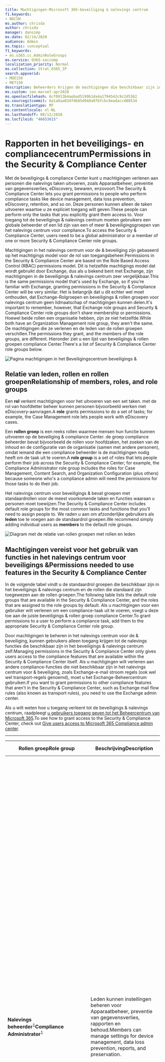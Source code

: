 ```yaml
---
title: Machtigingen-Microsoft 365-beveiliging & nalevings centrum
f1.keywords:
- NOCSH
ms.author: chrisda
author: chrisda
manager: dansimp
ms.date: 02/14/2020
audience: Admin
ms.topic: conceptual
f1_keywords:
- ms.o365.cc.AdminRoleGroups
ms.service: O365-seccomp
localization_priority: Normal
ms.collection: Strat_O365_IP
search.appverid:
- MOE150
- MET150
description: Beheerders krijgen de machtigingen die beschikbaar zijn in het Microsoft 365-beveiligings & nalevings centrum.
ms.custom: seo-marvel-apr2020
ms.openlocfilehash: 6cf0913b4aebad5199b1da4a1794542c9c2d5362
ms.sourcegitcommit: 6a1a8aa024fd685d04da97bfcbc8eadacc488534
ms.translationtype: MT
ms.contentlocale: nl-NL
ms.lasthandoff: 08/12/2020
ms.locfileid: "46653615"
---
```

# <a name="permissions-in-the-security--compliance-center"></a><span data-ttu-id="a0914-103">Rapporten in het beveiligings- en compliancecentrum</span><span class="sxs-lookup"><span data-stu-id="a0914-103">Permissions in the Security & Compliance Center</span></span>

<span data-ttu-id="a0914-104">Met de beveiligings & compliance Center kunt u machtigingen verlenen aan personen die nalevings taken uitvoeren, zoals Apparaatbeheer, preventie van gegevensverlies, eDiscovery, bewaren, enzovoort.</span><span class="sxs-lookup"><span data-stu-id="a0914-104">The Security & Compliance Center lets you grant permissions to people who perform compliance tasks like device management, data loss prevention, eDiscovery, retention, and so on.</span></span> <span data-ttu-id="a0914-105">Deze personen kunnen alleen de taken uitvoeren waartoe u ze expliciet toegang wilt geven.</span><span class="sxs-lookup"><span data-stu-id="a0914-105">These people can perform only the tasks that you explicitly grant them access to.</span></span> <span data-ttu-id="a0914-106">Voor toegang tot de beveiligings & nalevings centrum moeten gebruikers een globale beheerder of een lid zijn van een of meer & beveiligingsgroepen van het nalevings centrum voor compliance.</span><span class="sxs-lookup"><span data-stu-id="a0914-106">To access the Security & Compliance Center, users need to be a global administrator or a member of one or more Security & Compliance Center role groups.</span></span>

<span data-ttu-id="a0914-107">Machtigingen in het nalevings centrum voor de & beveiliging zijn gebaseerd op het machtigings model voor de rol van toegangsbeheer.</span><span class="sxs-lookup"><span data-stu-id="a0914-107">Permissions in the Security & Compliance Center are based on the Role Based Access Control (RBAC) permissions model.</span></span> <span data-ttu-id="a0914-108">Dit is hetzelfde machtigings model dat wordt gebruikt door Exchange, dus als u bekend bent met Exchange, zijn machtigingen in de beveiligings & nalevings centrum zeer vergelijkbaar.</span><span class="sxs-lookup"><span data-stu-id="a0914-108">This is the same permissions model that's used by Exchange, so if you're familiar with Exchange, granting permissions in the Security & Compliance Center will be very similar.</span></span> <span data-ttu-id="a0914-109">Het is belangrijk dat u dit echter wel moet onthouden, dat Exchange-Rolgroepen en beveiligings & rollen groepen voor nalevings centrum geen lidmaatschap of machtigingen kunnen delen.</span><span class="sxs-lookup"><span data-stu-id="a0914-109">It's important to remember, however, that Exchange role groups and Security & Compliance Center role groups don't share membership or permissions.</span></span> <span data-ttu-id="a0914-110">Hoewel beide rollen een organisatie hebben, zijn ze niet hetzelfde.</span><span class="sxs-lookup"><span data-stu-id="a0914-110">While both have an Organization Management role group, they aren't the same.</span></span> <span data-ttu-id="a0914-111">De machtigingen die ze verlenen en de leden van de rollen groepen verschillen.</span><span class="sxs-lookup"><span data-stu-id="a0914-111">The permissions they grant, and the members of the role groups, are different.</span></span> <span data-ttu-id="a0914-112">Hieronder ziet u een lijst van beveiligings & rollen groepen compliance Center.</span><span class="sxs-lookup"><span data-stu-id="a0914-112">There's a list of Security & Compliance Center role groups below.</span></span>

![Pagina machtigingen in het Beveiligingscentrum beveiligings &](../../media/992c20ca-e82e-497c-9c8d-6fab212deb80.png)

## <a name="relationship-of-members-roles-and-role-groups"></a><span data-ttu-id="a0914-114">Relatie van leden, rollen en rollen groepen</span><span class="sxs-lookup"><span data-stu-id="a0914-114">Relationship of members, roles, and role groups</span></span>

<span data-ttu-id="a0914-115">Een **rol** verkent machtigingen voor het uitvoeren van een set taken. met de rol van hoofdletter beheer kunnen personen bijvoorbeeld werken met eDiscovery-aanvragen.</span><span class="sxs-lookup"><span data-stu-id="a0914-115">A **role** grants permissions to do a set of tasks; for example, the Case Management role lets people work with eDiscovery cases.</span></span>

<span data-ttu-id="a0914-116">Een **rollen groep** is een reeks rollen waarmee mensen hun functie kunnen uitvoeren op de beveiliging & compliance Center. de groep compliance beheerder bevat bijvoorbeeld de rollen voor hoofdzaken, het zoeken van de inhoud en de configuratie van de organisatie (samen met andere personen), omdat iemand die een compliance beheerder is de machtigingen nodig heeft om de taak uit te voeren.</span><span class="sxs-lookup"><span data-stu-id="a0914-116">A **role group** is a set of roles that lets people perform their job across the Security & Compliance Center; for example, the Compliance Administrator role group includes the roles for Case Management, Content Search, and Organization Configuration (plus others) because someone who's a compliance admin will need the permissions for those tasks to do their job.</span></span>

<span data-ttu-id="a0914-117">Het nalevings centrum voor beveiligings & bevat groepen met standaardrollen voor de meest voorkomende taken en functies waaraan u personen moet toewijzen.</span><span class="sxs-lookup"><span data-stu-id="a0914-117">The Security & Compliance Center includes default role groups for the most common tasks and functions that you'll need to assign people to.</span></span> <span data-ttu-id="a0914-118">We raden u aan om afzonderlijke gebruikers als **leden** toe te voegen aan de standaardrol groepen.</span><span class="sxs-lookup"><span data-stu-id="a0914-118">We recommend simply adding individual users as **members** to the default role groups.</span></span>

![Diagram met de relatie van rollen groepen met rollen en leden](../../media/2a16d200-968c-4755-98ec-f1862d58cb8b.png)

## <a name="permissions-needed-to-use-features-in-the-security--compliance-center"></a><span data-ttu-id="a0914-120">Machtigingen vereist voor het gebruik van functies in het nalevings centrum voor beveiligings &</span><span class="sxs-lookup"><span data-stu-id="a0914-120">Permissions needed to use features in the Security & Compliance Center</span></span>

<span data-ttu-id="a0914-121">In de volgende tabel vindt u de standaardrol groepen die beschikbaar zijn in het beveiligings & nalevings centrum en de rollen die standaard zijn toegewezen aan de rollen groepen.</span><span class="sxs-lookup"><span data-stu-id="a0914-121">The following table lists the default role groups that are available in the Security & Compliance Center, and the roles that are assigned to the role groups by default.</span></span> <span data-ttu-id="a0914-122">Als u machtigingen voor een gebruiker wilt verlenen om een compliance-taak uit te voeren, voegt u deze toe aan de juiste beveiligings & rollen groep compliance Center.</span><span class="sxs-lookup"><span data-stu-id="a0914-122">To grant permissions to a user to perform a compliance task, add them to the appropriate Security & Compliance Center role group.</span></span>

<span data-ttu-id="a0914-123">Door machtigingen te beheren in het nalevings centrum voor de & beveiliging, kunnen gebruikers alleen toegang krijgen tot de nalevings functies die beschikbaar zijn in het beveiligings & nalevings centrum zelf.</span><span class="sxs-lookup"><span data-stu-id="a0914-123">Managing permissions in the Security & Compliance Center only gives users access to the compliance features that are available within the Security & Compliance Center itself.</span></span> <span data-ttu-id="a0914-124">Als u machtigingen wilt verlenen aan andere compliance-functies die niet beschikbaar zijn in het nalevings centrum voor & beveiliging, zoals Exchange-e-mail stroom regels (ook wel wel transport-regels genoemd), moet u het Exchange-Beheercentrum gebruiken.</span><span class="sxs-lookup"><span data-stu-id="a0914-124">If you want to grant permissions to other compliance features that aren't in the Security & Compliance Center, such as Exchange mail flow rules (also known as transport rules), you need to use the Exchange admin center.</span></span>

<span data-ttu-id="a0914-125">Als u wilt weten hoe u toegang verleent tot de beveiligings & nalevings centrum, raadpleegt [u gebruikers toegang geven tot het Beheercentrum van Microsoft 365](grant-access-to-the-security-and-compliance-center.md).</span><span class="sxs-lookup"><span data-stu-id="a0914-125">To see how to grant access to the Security & Compliance Center, check out [Give users access to Microsoft 365 Compliance admin center](grant-access-to-the-security-and-compliance-center.md).</span></span>

****

|<span data-ttu-id="a0914-126">Rollen groep</span><span class="sxs-lookup"><span data-stu-id="a0914-126">Role group</span></span>|<span data-ttu-id="a0914-127">Beschrijving</span><span class="sxs-lookup"><span data-stu-id="a0914-127">Description</span></span>|<span data-ttu-id="a0914-128">Standaardrollen toegewezen</span><span class="sxs-lookup"><span data-stu-id="a0914-128">Default roles assigned</span></span>|
|---|---|---|
|<span data-ttu-id="a0914-129">**Nalevings beheerder**<sup>1</sup></span><span class="sxs-lookup"><span data-stu-id="a0914-129">**Compliance Administrator**<sup>1</sup></span></span>|<span data-ttu-id="a0914-130">Leden kunnen instellingen beheren voor Apparaatbeheer, preventie van gegevensverlies, rapporten en behoud.</span><span class="sxs-lookup"><span data-stu-id="a0914-130">Members can manage settings for device management, data loss prevention, reports, and preservation.</span></span>|<span data-ttu-id="a0914-131">Case beheer</span><span class="sxs-lookup"><span data-stu-id="a0914-131">Case Management</span></span> <br/><br/> <span data-ttu-id="a0914-132">Beheerder van communicatie naleving</span><span class="sxs-lookup"><span data-stu-id="a0914-132">Communication Compliance Admin</span></span> <br/><br/> <span data-ttu-id="a0914-133">Analyse van communicatie naleving</span><span class="sxs-lookup"><span data-stu-id="a0914-133">Communication Compliance Analysis</span></span> <br/><br/> <span data-ttu-id="a0914-134">Communicatiebeleid voor compliance</span><span class="sxs-lookup"><span data-stu-id="a0914-134">Communication Compliance Case Management</span></span> <br/><br/> <span data-ttu-id="a0914-135">Communicatie nalevings onderzoek</span><span class="sxs-lookup"><span data-stu-id="a0914-135">Communication Compliance Investigation</span></span> <br/><br/> <span data-ttu-id="a0914-136">Viewer voor communicatie naleving</span><span class="sxs-lookup"><span data-stu-id="a0914-136">Communication Compliance Viewer</span></span> <br/><br/> <span data-ttu-id="a0914-137">Feedback provider van gegevensclassificatie</span><span class="sxs-lookup"><span data-stu-id="a0914-137">Data Classification Feedback Provider</span></span> <br/><br/> <span data-ttu-id="a0914-138">Revisor feedback van gegevensclassificatie</span><span class="sxs-lookup"><span data-stu-id="a0914-138">Data Classification Feedback Reviewer</span></span> <br/><br/> <span data-ttu-id="a0914-139">Gegevens onderzoek beheer</span><span class="sxs-lookup"><span data-stu-id="a0914-139">Data Investigation Management</span></span> <br/><br/> <span data-ttu-id="a0914-140">Beheerder voor naleving</span><span class="sxs-lookup"><span data-stu-id="a0914-140">Compliance Administrator</span></span> <br/><br/> <span data-ttu-id="a0914-141">Zoekopdracht voor compliance</span><span class="sxs-lookup"><span data-stu-id="a0914-141">Compliance Search</span></span> <br/><br/> <span data-ttu-id="a0914-142">Apparaatbeheer</span><span class="sxs-lookup"><span data-stu-id="a0914-142">Device Management</span></span> <br/><br/> <span data-ttu-id="a0914-143">Dispositie beheer</span><span class="sxs-lookup"><span data-stu-id="a0914-143">Disposition Management</span></span> <br/><br/> <span data-ttu-id="a0914-144">DLP-beleid voor naleving</span><span class="sxs-lookup"><span data-stu-id="a0914-144">DLP Compliance Management</span></span> <br/><br/> <span data-ttu-id="a0914-145">Stellen</span><span class="sxs-lookup"><span data-stu-id="a0914-145">Hold</span></span> <br/><br/> <span data-ttu-id="a0914-146">IB-nalevings beheer</span><span class="sxs-lookup"><span data-stu-id="a0914-146">IB Compliance Management</span></span> <br/><br/> <span data-ttu-id="a0914-147">Waarschuwingen beheren</span><span class="sxs-lookup"><span data-stu-id="a0914-147">Manage Alerts</span></span> <br/><br/> <span data-ttu-id="a0914-148">Organisatie configuratie</span><span class="sxs-lookup"><span data-stu-id="a0914-148">Organization Configuration</span></span> <br/><br/> <span data-ttu-id="a0914-149">RecordManagement</span><span class="sxs-lookup"><span data-stu-id="a0914-149">RecordManagement</span></span> <br/><br/> <span data-ttu-id="a0914-150">Bewaar beheer</span><span class="sxs-lookup"><span data-stu-id="a0914-150">Retention Management</span></span> <br/><br/> <span data-ttu-id="a0914-151">Alleen-lezen audit logboeken</span><span class="sxs-lookup"><span data-stu-id="a0914-151">View-Only Audit Logs</span></span> <br/><br/> <span data-ttu-id="a0914-152">Alleen-lezen apparaten beheer</span><span class="sxs-lookup"><span data-stu-id="a0914-152">View-Only Device Management</span></span> <br/><br/> <span data-ttu-id="a0914-153">View-only DLP compliance beheren</span><span class="sxs-lookup"><span data-stu-id="a0914-153">View-Only DLP Compliance Management</span></span> <br/><br/> <span data-ttu-id="a0914-154">View-only Compliance Management</span><span class="sxs-lookup"><span data-stu-id="a0914-154">View-Only IB Compliance Management</span></span> <br/><br/> <span data-ttu-id="a0914-155">Alleen-lezen waarschuwingen beheren</span><span class="sxs-lookup"><span data-stu-id="a0914-155">View-Only Manage Alerts</span></span> <br/><br/> <span data-ttu-id="a0914-156">Geadresseerden voor alleen weergeven</span><span class="sxs-lookup"><span data-stu-id="a0914-156">View-Only Recipients</span></span> <br/><br/> <span data-ttu-id="a0914-157">Record beheer alleen weergeven</span><span class="sxs-lookup"><span data-stu-id="a0914-157">View-Only Record Management</span></span> <br/><br/> <span data-ttu-id="a0914-158">Voorbeeld van Bewaar beheer</span><span class="sxs-lookup"><span data-stu-id="a0914-158">View-Only Retention Management</span></span> <br/><br/> |
|<span data-ttu-id="a0914-159">**Gegevensbeheerder voor naleving**</span><span class="sxs-lookup"><span data-stu-id="a0914-159">**Compliance Data Administrator**</span></span>|<span data-ttu-id="a0914-160">Leden kunnen instellingen beheren voor Apparaatbeheer, gegevensbeveiliging, preventie van gegevensverlies, rapporten en behoud.</span><span class="sxs-lookup"><span data-stu-id="a0914-160">Members can manage settings for device management, data protection, data loss prevention, reports, and preservation.</span></span>|<span data-ttu-id="a0914-161">Beheerder voor naleving</span><span class="sxs-lookup"><span data-stu-id="a0914-161">Compliance Administrator</span></span> <br/><br/> <span data-ttu-id="a0914-162">Zoekopdracht voor compliance</span><span class="sxs-lookup"><span data-stu-id="a0914-162">Compliance Search</span></span> <br/><br/> <span data-ttu-id="a0914-163">DLP-beleid voor naleving</span><span class="sxs-lookup"><span data-stu-id="a0914-163">DLP Compliance Management</span></span> <br/><br/> <span data-ttu-id="a0914-164">Apparaatbeheer</span><span class="sxs-lookup"><span data-stu-id="a0914-164">Device Management</span></span> <br/><br/> <span data-ttu-id="a0914-165">Dispositie beheer</span><span class="sxs-lookup"><span data-stu-id="a0914-165">Disposition Management</span></span> <br/><br/> <span data-ttu-id="a0914-166">IB-nalevings beheer</span><span class="sxs-lookup"><span data-stu-id="a0914-166">IB Compliance Management</span></span> <br/><br/> <span data-ttu-id="a0914-167">Waarschuwingen beheren</span><span class="sxs-lookup"><span data-stu-id="a0914-167">Manage Alerts</span></span> <br/><br/> <span data-ttu-id="a0914-168">Organisatie configuratie</span><span class="sxs-lookup"><span data-stu-id="a0914-168">Organization Configuration</span></span> <br/><br/> <span data-ttu-id="a0914-169">RecordManagement</span><span class="sxs-lookup"><span data-stu-id="a0914-169">RecordManagement</span></span> <br/><br/> <span data-ttu-id="a0914-170">Bewaar beheer</span><span class="sxs-lookup"><span data-stu-id="a0914-170">Retention Management</span></span> <br/><br/> <span data-ttu-id="a0914-171">De beheerder van het vertrouwelijkheids label</span><span class="sxs-lookup"><span data-stu-id="a0914-171">Sensitivity Label Administrator</span></span> <br/><br/> <span data-ttu-id="a0914-172">Alleen-lezen audit logboeken</span><span class="sxs-lookup"><span data-stu-id="a0914-172">View-Only Audit Logs</span></span> <br/><br/> <span data-ttu-id="a0914-173">View-only DLP compliance beheren</span><span class="sxs-lookup"><span data-stu-id="a0914-173">View-Only DLP Compliance Management</span></span> <br/><br/> <span data-ttu-id="a0914-174">Alleen-lezen apparaten beheer</span><span class="sxs-lookup"><span data-stu-id="a0914-174">View-Only Device Management</span></span> <br/><br/> <span data-ttu-id="a0914-175">View-only Compliance Management</span><span class="sxs-lookup"><span data-stu-id="a0914-175">View-Only IB Compliance Management</span></span> <br/><br/> <span data-ttu-id="a0914-176">Alleen-lezen waarschuwingen beheren</span><span class="sxs-lookup"><span data-stu-id="a0914-176">View-Only Manage Alerts</span></span> <br/><br/> <span data-ttu-id="a0914-177">Geadresseerden voor alleen weergeven</span><span class="sxs-lookup"><span data-stu-id="a0914-177">View-Only Recipients</span></span> <br/><br/> <span data-ttu-id="a0914-178">Record beheer alleen weergeven</span><span class="sxs-lookup"><span data-stu-id="a0914-178">View-Only Record Management</span></span> <br/><br/> <span data-ttu-id="a0914-179">Voorbeeld van Bewaar beheer</span><span class="sxs-lookup"><span data-stu-id="a0914-179">View-Only Retention Management</span></span>|
|<span data-ttu-id="a0914-180">**Inhouds viewer van inhouds Verkenner**</span><span class="sxs-lookup"><span data-stu-id="a0914-180">**Content Explorer Content Viewer**</span></span>|<span data-ttu-id="a0914-181">De inhoud van de inhoud van inhouds Verkenner weergeven.</span><span class="sxs-lookup"><span data-stu-id="a0914-181">View the contents files in Content explorer.</span></span>|<span data-ttu-id="a0914-182">Inhoudsweergave van gegevens classificaties</span><span class="sxs-lookup"><span data-stu-id="a0914-182">Data Classification Content Viewer</span></span>|
|<span data-ttu-id="a0914-183">**Inhouds Verkenner lijst viewer**</span><span class="sxs-lookup"><span data-stu-id="a0914-183">**Content Explorer List Viewer**</span></span>|<span data-ttu-id="a0914-184">Alle items in de inhouds Verkenner alleen weergeven in de lijstopmaak.</span><span class="sxs-lookup"><span data-stu-id="a0914-184">View all items in Content explorer in list format only.</span></span>|<span data-ttu-id="a0914-185">Gegevensclassificatie lijst viewer</span><span class="sxs-lookup"><span data-stu-id="a0914-185">Data Classification List Viewer</span></span>|
|<span data-ttu-id="a0914-186">**Gegevens onderzoeker**</span><span class="sxs-lookup"><span data-stu-id="a0914-186">**Data Investigator**</span></span>|<span data-ttu-id="a0914-187">Leden kunnen zoekopdrachten uitvoeren in postvakken, SharePoint-sites en OneDrive-accounts.</span><span class="sxs-lookup"><span data-stu-id="a0914-187">Members can perform searches on mailboxes, SharePoint sites, and OneDrive accounts.</span></span>|<span data-ttu-id="a0914-188">Communicatie</span><span class="sxs-lookup"><span data-stu-id="a0914-188">Communication</span></span> <br/><br/> <span data-ttu-id="a0914-189">Zoekopdracht voor compliance</span><span class="sxs-lookup"><span data-stu-id="a0914-189">Compliance Search</span></span> <br/><br/> <span data-ttu-id="a0914-190">Bewaard</span><span class="sxs-lookup"><span data-stu-id="a0914-190">Custodian</span></span> <br/><br/> <span data-ttu-id="a0914-191">Gegevens onderzoek beheer</span><span class="sxs-lookup"><span data-stu-id="a0914-191">Data Investigation Management</span></span> <br/><br/> <span data-ttu-id="a0914-192">Voeren</span><span class="sxs-lookup"><span data-stu-id="a0914-192">Export</span></span><br/><br/> <span data-ttu-id="a0914-193">Voorbeeld</span><span class="sxs-lookup"><span data-stu-id="a0914-193">Preview</span></span> <br/><br/> <span data-ttu-id="a0914-194">RMS ontsleutelen</span><span class="sxs-lookup"><span data-stu-id="a0914-194">RMS Decrypt</span></span> <br/><br/> <span data-ttu-id="a0914-195">Gereviseerd</span><span class="sxs-lookup"><span data-stu-id="a0914-195">Review</span></span><br/><br/> <span data-ttu-id="a0914-196">Zoeken en wissen</span><span class="sxs-lookup"><span data-stu-id="a0914-196">Search And Purge</span></span>|
|<span data-ttu-id="a0914-197">**eDiscovery-Manager**</span><span class="sxs-lookup"><span data-stu-id="a0914-197">**eDiscovery Manager**</span></span>|<span data-ttu-id="a0914-198">Leden kunnen zoekopdrachten uitvoeren en bewaren voor postvakken, SharePoint Online-sites en OneDrive voor bedrijven-locaties.</span><span class="sxs-lookup"><span data-stu-id="a0914-198">Members can perform searches and place holds on mailboxes, SharePoint Online sites, and OneDrive for Business locations.</span></span> <span data-ttu-id="a0914-199">Leden kunnen ook eDiscovery-aanvragen maken en beheren, leden toevoegen aan of verwijderen uit een zaak, inhouds zoekopdrachten maken en bewerken die met een zaak zijn geassocieerd, en toegang krijgen tot de gegevens van een zaak in Advanced eDiscovery.</span><span class="sxs-lookup"><span data-stu-id="a0914-199">Members can also create and manage eDiscovery cases, add and remove members to a case, create and edit Content Searches associated with a case, and access case data in Advanced eDiscovery.</span></span> <br/><br/> <span data-ttu-id="a0914-200">Een eDiscovery-beheerder is een lid van de rollen groep van de eDiscovery-beheerder waaraan extra machtigingen zijn toegewezen.</span><span class="sxs-lookup"><span data-stu-id="a0914-200">An eDiscovery Administrator is a member of the eDiscovery Manager role group who has been assigned additional permissions.</span></span> <span data-ttu-id="a0914-201">Naast de taken die een eDiscovery-beheerder kan uitvoeren, kan een eDiscovery-beheerder het volgende doen:</span><span class="sxs-lookup"><span data-stu-id="a0914-201">In addition to the tasks that an eDiscovery Manager can perform, an eDiscovery Administrator can:</span></span> <br/><span data-ttu-id="a0914-202">\* Alle eDiscovery-aanvragen in de organisatie weergeven.</span><span class="sxs-lookup"><span data-stu-id="a0914-202">\* View all eDiscovery cases in the organization.</span></span> <br/><span data-ttu-id="a0914-203">\* Beheer van een eDiscovery-zaak na toevoeging als lid van de zaak.</span><span class="sxs-lookup"><span data-stu-id="a0914-203">\* Manage any eDiscovery case after they add themselves as a member of the case.</span></span> <br/><br/> <span data-ttu-id="a0914-204">Het belangrijkste verschil tussen een eDiscovery-Manager en een eDiscovery-beheerder is dat een eDiscovery-beheerder toegang heeft tot alle cases die worden weergegeven op de pagina **eDiscovery-aanvragen** in het beveiligings & nalevings centrum.</span><span class="sxs-lookup"><span data-stu-id="a0914-204">The primary difference between an eDiscovery Manager and an eDiscovery Administrator is that an eDiscovery Administrator can access all cases that are listed on the **eDiscovery cases** page in the Security & Compliance Center.</span></span> <span data-ttu-id="a0914-205">Een eDiscovery-Manager kan alleen toegang krijgen tot de aanvragen die ze hebben gemaakt of zaken waarvan ze lid zijn.</span><span class="sxs-lookup"><span data-stu-id="a0914-205">An eDiscovery manager can only access the cases they created or cases they are a member of.</span></span> <span data-ttu-id="a0914-206">Zie [eDiscovery-machtigingen toewijzen in het beveiligings & nalevings centrum](../../compliance/assign-ediscovery-permissions.md)voor meer informatie over het instellen van een eDiscovery-beheerder.</span><span class="sxs-lookup"><span data-stu-id="a0914-206">For more information about making a user an eDiscovery Administrator, see [Assign eDiscovery permissions in the Security & Compliance Center](../../compliance/assign-ediscovery-permissions.md).</span></span>|<span data-ttu-id="a0914-207">Case beheer</span><span class="sxs-lookup"><span data-stu-id="a0914-207">Case Management</span></span> <br/><br/> <span data-ttu-id="a0914-208">Communicatie</span><span class="sxs-lookup"><span data-stu-id="a0914-208">Communication</span></span> <br/><br/> <span data-ttu-id="a0914-209">Zoekopdracht voor compliance</span><span class="sxs-lookup"><span data-stu-id="a0914-209">Compliance Search</span></span> <br/><br/> <span data-ttu-id="a0914-210">Bewaard</span><span class="sxs-lookup"><span data-stu-id="a0914-210">Custodian</span></span> <br/><br/> <span data-ttu-id="a0914-211">Voeren</span><span class="sxs-lookup"><span data-stu-id="a0914-211">Export</span></span> <br/><br/> <span data-ttu-id="a0914-212">Stellen</span><span class="sxs-lookup"><span data-stu-id="a0914-212">Hold</span></span> <br/><br/> <span data-ttu-id="a0914-213">Voorbeeld</span><span class="sxs-lookup"><span data-stu-id="a0914-213">Preview</span></span> <br/><br/> <span data-ttu-id="a0914-214">RMS ontsleutelen</span><span class="sxs-lookup"><span data-stu-id="a0914-214">RMS Decrypt</span></span> <br/><br/> <span data-ttu-id="a0914-215">Gereviseerd</span><span class="sxs-lookup"><span data-stu-id="a0914-215">Review</span></span>|
|<span data-ttu-id="a0914-216">**Algemene lezer**</span><span class="sxs-lookup"><span data-stu-id="a0914-216">**Global Reader**</span></span>|<span data-ttu-id="a0914-217">Leden hebben alleen-lezen toegang tot rapporten, waarschuwingen en kunnen alle configuraties en instellingen bekijken.</span><span class="sxs-lookup"><span data-stu-id="a0914-217">Members have read-only access to reports, alerts, and can see all the configuration and settings.</span></span><br/><br/> <span data-ttu-id="a0914-218">Het belangrijkste verschil tussen algemene lezer en beveiligings lezer is dat een globale lezer toegang heeft tot **configuratie en instellingen**.</span><span class="sxs-lookup"><span data-stu-id="a0914-218">The primary difference between Global Reader and Security Reader is that an Global Reader can access **configuration and settings**.</span></span>|<span data-ttu-id="a0914-219">Beveiligings lezer</span><span class="sxs-lookup"><span data-stu-id="a0914-219">Security Reader</span></span> <br/><br/> <span data-ttu-id="a0914-220">Vertrouwelijkheids label lezer</span><span class="sxs-lookup"><span data-stu-id="a0914-220">Sensitivity Label Reader</span></span> <br/><br/> <span data-ttu-id="a0914-221">Service Assurance-weergave</span><span class="sxs-lookup"><span data-stu-id="a0914-221">Service Assurance View</span></span> <br/><br/> <span data-ttu-id="a0914-222">Alleen-lezen audit logboeken</span><span class="sxs-lookup"><span data-stu-id="a0914-222">View-Only Audit Logs</span></span> <br/><br/> <span data-ttu-id="a0914-223">View-only DLP compliance beheren</span><span class="sxs-lookup"><span data-stu-id="a0914-223">View-Only DLP Compliance Management</span></span> <br/><br/> <span data-ttu-id="a0914-224">Alleen-lezen apparaten beheer</span><span class="sxs-lookup"><span data-stu-id="a0914-224">View-Only Device Management</span></span> <br/><br/> <span data-ttu-id="a0914-225">View-only Compliance Management</span><span class="sxs-lookup"><span data-stu-id="a0914-225">View-Only IB Compliance Management</span></span> <br/><br/> <span data-ttu-id="a0914-226">Alleen-lezen waarschuwingen beheren</span><span class="sxs-lookup"><span data-stu-id="a0914-226">View-Only Manage Alerts</span></span> <br/><br/> <span data-ttu-id="a0914-227">Geadresseerden voor alleen weergeven</span><span class="sxs-lookup"><span data-stu-id="a0914-227">View-Only Recipients</span></span> <br/><br/> <span data-ttu-id="a0914-228">Record beheer alleen weergeven</span><span class="sxs-lookup"><span data-stu-id="a0914-228">View-Only Record Management</span></span> <br/><br/> <span data-ttu-id="a0914-229">Voorbeeld van Bewaar beheer</span><span class="sxs-lookup"><span data-stu-id="a0914-229">View-Only Retention Management</span></span>|
|<span data-ttu-id="a0914-230">**Insider Risk Management**</span><span class="sxs-lookup"><span data-stu-id="a0914-230">**Insider Risk Management**</span></span>|<span data-ttu-id="a0914-231">Met deze functiegroep kunt u Insider Risk Management voor uw organisatie in één groep beheren.</span><span class="sxs-lookup"><span data-stu-id="a0914-231">Use this role group to manage insider risk management for your organization in a single group.</span></span> <span data-ttu-id="a0914-232">Door alle gebruikersaccounts toe te voegen voor aangewezen beheerders, analisten en onderzoekers, kunt u Insider Risk Management-machtigingen in één groep configureren.</span><span class="sxs-lookup"><span data-stu-id="a0914-232">By adding all user accounts for designated administrators, analysts, and investigators, you can configure insider risk management permissions in a single group.</span></span> <span data-ttu-id="a0914-233">Deze groep rollen bevat alle machtigingen van het Insider-risicobeheer.</span><span class="sxs-lookup"><span data-stu-id="a0914-233">This role group contains all the insider risk management permission roles.</span></span> <span data-ttu-id="a0914-234">Dit is de eenvoudigste manier om snel aan de slag te gaan met Insider Risk Management en geschikt voor organisaties waarvoor geen aparte machtigingen nodig zijn voor afzonderlijke groepen gebruikers.</span><span class="sxs-lookup"><span data-stu-id="a0914-234">This is the easiest way to quickly get started with insider risk management and is a good fit for organizations that do not need separate permissions defined for separate groups of users.</span></span>|<span data-ttu-id="a0914-235">Case beheer</span><span class="sxs-lookup"><span data-stu-id="a0914-235">Case Management</span></span> <br/><br/> <span data-ttu-id="a0914-236">Insider Risk Management-beheerder</span><span class="sxs-lookup"><span data-stu-id="a0914-236">Insider Risk Management Admin</span></span> <br/><br/> <span data-ttu-id="a0914-237">Insider Risk Management-analyse</span><span class="sxs-lookup"><span data-stu-id="a0914-237">Insider Risk Management Analysis</span></span> <br/><br/> <span data-ttu-id="a0914-238">Insider Risk Management-onderzoek</span><span class="sxs-lookup"><span data-stu-id="a0914-238">Insider Risk Management Investigation</span></span> <br/><br/> <span data-ttu-id="a0914-239">Tijdelijke bijdrage Insider Risk Management</span><span class="sxs-lookup"><span data-stu-id="a0914-239">Insider Risk Management Temporary contribution</span></span>|
|<span data-ttu-id="a0914-240">**Insider Risk Management-beheerders**</span><span class="sxs-lookup"><span data-stu-id="a0914-240">**Insider Risk Management Admins**</span></span>|<span data-ttu-id="a0914-241">Gebruik deze groep voor het eerst Insider Risk Management en later om Insider Risk-beheerders te scheiden in een gedefinieerde groep.</span><span class="sxs-lookup"><span data-stu-id="a0914-241">Use this role group to initially configure insider risk management and later to segregate insider risk administrators into a defined group.</span></span> <span data-ttu-id="a0914-242">Gebruikers in deze rollen groep kunnen Insider Risk Management Policies, globale instellingen en toewijzingen van rollen groepen maken, lezen, bijwerken en verwijderen.</span><span class="sxs-lookup"><span data-stu-id="a0914-242">Users in this role group can create, read, update, and delete insider risk management policies, global settings, and role group assignments.</span></span>|<span data-ttu-id="a0914-243">Case beheer</span><span class="sxs-lookup"><span data-stu-id="a0914-243">Case Management</span></span> <br/><br/> <span data-ttu-id="a0914-244">Insider Risk Management-beheerder</span><span class="sxs-lookup"><span data-stu-id="a0914-244">Insider Risk Management Admin</span></span>|
|<span data-ttu-id="a0914-245">**Insider Risk Management-analisten**</span><span class="sxs-lookup"><span data-stu-id="a0914-245">**Insider Risk Management Analysts**</span></span>|<span data-ttu-id="a0914-246">Met deze groep kunt u machtigingen toewijzen aan gebruikers die fungeren als insider Risk-scenario analisten.</span><span class="sxs-lookup"><span data-stu-id="a0914-246">Use this group to assign permissions to users that will act as insider risk case analysts.</span></span> <span data-ttu-id="a0914-247">Gebruikers in deze rollen groep hebben toegang tot alle meldingen, kwesties en kennisgevingen van insider Risk Management.</span><span class="sxs-lookup"><span data-stu-id="a0914-247">Users in this role group can access all insider risk management alerts, cases, and notices templates.</span></span> <span data-ttu-id="a0914-248">Ze hebben geen toegang tot de inhouds Verkenner voor insider Risk.</span><span class="sxs-lookup"><span data-stu-id="a0914-248">They cannot access the insider risk Content Explorer.</span></span>|<span data-ttu-id="a0914-249">Case beheer</span><span class="sxs-lookup"><span data-stu-id="a0914-249">Case Management</span></span> <br/><br/> <span data-ttu-id="a0914-250">Insider Risk Management-analyse</span><span class="sxs-lookup"><span data-stu-id="a0914-250">Insider Risk Management Analysis</span></span>|
|<span data-ttu-id="a0914-251">**Insider Risk Management onderzoeker**</span><span class="sxs-lookup"><span data-stu-id="a0914-251">**Insider Risk Management Investigators**</span></span>|<span data-ttu-id="a0914-252">Met deze groep kunt u machtigingen toewijzen aan gebruikers die fungeren als insider Risk data onderzoeker.</span><span class="sxs-lookup"><span data-stu-id="a0914-252">Use this group to assign permissions to users that will act as insider risk data investigators.</span></span> <span data-ttu-id="a0914-253">Gebruikers in deze rollen groep hebben toegang tot alle meldingen, gevallen, meldingen en meldingen van insider Risk Management, en de inhouds Verkenner voor alle zaken.</span><span class="sxs-lookup"><span data-stu-id="a0914-253">Users in this role group can access all insider risk management alerts, cases, notices templates, and the Content Explorer for all cases.</span></span>|<span data-ttu-id="a0914-254">Case beheer</span><span class="sxs-lookup"><span data-stu-id="a0914-254">Case Management</span></span> <br/><br/> <span data-ttu-id="a0914-255">Insider Risk Management-onderzoek</span><span class="sxs-lookup"><span data-stu-id="a0914-255">Insider Risk Management Investigation</span></span>|
|<span data-ttu-id="a0914-256">**IRM-medewerkers**</span><span class="sxs-lookup"><span data-stu-id="a0914-256">**IRM Contributors**</span></span>|<span data-ttu-id="a0914-257">Deze rolgroep is zichtbaar, maar wordt alleen gebruikt door de Achtergrondservices.</span><span class="sxs-lookup"><span data-stu-id="a0914-257">This role group is visible, but is used by background services only.</span></span>|<span data-ttu-id="a0914-258">Tijdelijke bijdrage Insider Risk Management</span><span class="sxs-lookup"><span data-stu-id="a0914-258">Insider Risk Management Temporary contribution</span></span>|
|<span data-ttu-id="a0914-259">**Beheerder van de mailflow**</span><span class="sxs-lookup"><span data-stu-id="a0914-259">**MailFlow Administrator**</span></span>|<span data-ttu-id="a0914-260">Leden kunnen e-mail stroom inzichten en rapporten in het beveiligings & nalevings centrum controleren en bekijken.</span><span class="sxs-lookup"><span data-stu-id="a0914-260">Members can monitor and view mail flow insights and reports in the Security & Compliance Center.</span></span> <span data-ttu-id="a0914-261">Globale beheerders kunnen gewone gebruikers toevoegen aan deze groep, maar als de gebruiker geen lid is van de Exchange-beheergroep, heeft de gebruiker geen toegang tot Exchange-beheertaken.</span><span class="sxs-lookup"><span data-stu-id="a0914-261">Global admins can add ordinary users to this group, but, if the user isn't a member of the Exchange Admin group, the user will not have access to Exchange admin-related tasks.</span></span>|<span data-ttu-id="a0914-262">Geadresseerden voor alleen weergeven</span><span class="sxs-lookup"><span data-stu-id="a0914-262">View-Only Recipients</span></span>|
|<span data-ttu-id="a0914-263">**Organisatiebeheer**<sup>1</sup></span><span class="sxs-lookup"><span data-stu-id="a0914-263">**Organization Management**<sup>1</sup></span></span>|<span data-ttu-id="a0914-264">Leden kunnen machtigingen voor toegang tot functies in de beveiligings & nalevings centrum en ook de instellingen voor het beheren van apparaten, preventie van gegevensverlies, rapporten en behoud.</span><span class="sxs-lookup"><span data-stu-id="a0914-264">Members can control permissions for accessing features in the Security & Compliance Center, and also manage settings for device management, data loss prevention, reports, and preservation.</span></span> <br/><br/> <span data-ttu-id="a0914-265">Als u wilt dat een gebruiker geen globale beheerder is om de lijst te zien met apparaten die worden beheerd door MDM voor Microsoft 365 en acties uit te voeren op deze apparaten, zoals het intrekken van een apparaat uit MDM voor Microsoft 365, moet de gebruiker een Exchange-beheerder zijn.</span><span class="sxs-lookup"><span data-stu-id="a0914-265">Note that in order for a user who is not a global administrator to see the list of devices managed by MDM for Microsoft 365 and perform actions on these devices, such as retiring a device from MDM for Microsoft 365, the user must be an Exchange administrator.</span></span> <br/><br/> <span data-ttu-id="a0914-266">Globale beheerders worden automatisch toegevoegd als leden van deze rollen groep.</span><span class="sxs-lookup"><span data-stu-id="a0914-266">Global admins are automatically added as members of this role group.</span></span>|<span data-ttu-id="a0914-267">Controlelogboeken</span><span class="sxs-lookup"><span data-stu-id="a0914-267">Audit Logs</span></span> <br/><br/> <span data-ttu-id="a0914-268">Case beheer</span><span class="sxs-lookup"><span data-stu-id="a0914-268">Case Management</span></span> <br/><br/> <span data-ttu-id="a0914-269">Beheerder voor naleving</span><span class="sxs-lookup"><span data-stu-id="a0914-269">Compliance Administrator</span></span> <br/><br/> <span data-ttu-id="a0914-270">Zoekopdracht voor compliance</span><span class="sxs-lookup"><span data-stu-id="a0914-270">Compliance Search</span></span> <br/><br/> <span data-ttu-id="a0914-271">Apparaatbeheer</span><span class="sxs-lookup"><span data-stu-id="a0914-271">Device Management</span></span> <br/><br/> <span data-ttu-id="a0914-272">DLP-beleid voor naleving</span><span class="sxs-lookup"><span data-stu-id="a0914-272">DLP Compliance Management</span></span> <br/><br/> <span data-ttu-id="a0914-273">Stellen</span><span class="sxs-lookup"><span data-stu-id="a0914-273">Hold</span></span> <br/><br/> <span data-ttu-id="a0914-274">IB-nalevings beheer</span><span class="sxs-lookup"><span data-stu-id="a0914-274">IB Compliance Management</span></span> <br/><br/> <span data-ttu-id="a0914-275">Waarschuwingen beheren</span><span class="sxs-lookup"><span data-stu-id="a0914-275">Manage Alerts</span></span> <br/><br/> <span data-ttu-id="a0914-276">Organisatie configuratie</span><span class="sxs-lookup"><span data-stu-id="a0914-276">Organization Configuration</span></span> <br/><br/> <span data-ttu-id="a0914-277">Quarantaine</span><span class="sxs-lookup"><span data-stu-id="a0914-277">Quarantine</span></span> <br/><br/> <span data-ttu-id="a0914-278">RecordManagement</span><span class="sxs-lookup"><span data-stu-id="a0914-278">RecordManagement</span></span> <br/><br/> <span data-ttu-id="a0914-279">Bewaar beheer</span><span class="sxs-lookup"><span data-stu-id="a0914-279">Retention Management</span></span> <br/><br/> <span data-ttu-id="a0914-280">Rollenbeheer</span><span class="sxs-lookup"><span data-stu-id="a0914-280">Role Management</span></span> <br/><br/> <span data-ttu-id="a0914-281">Zoeken en wissen</span><span class="sxs-lookup"><span data-stu-id="a0914-281">Search And Purge</span></span> <br/><br/> <span data-ttu-id="a0914-282">Beveiligingsbeheerder</span><span class="sxs-lookup"><span data-stu-id="a0914-282">Security Administrator</span></span> <br/><br/> <span data-ttu-id="a0914-283">Beveiligings lezer</span><span class="sxs-lookup"><span data-stu-id="a0914-283">Security Reader</span></span> <br/><br/> <span data-ttu-id="a0914-284">De beheerder van het vertrouwelijkheids label</span><span class="sxs-lookup"><span data-stu-id="a0914-284">Sensitivity Label Administrator</span></span> <br/><br/> <span data-ttu-id="a0914-285">Vertrouwelijkheids label lezer</span><span class="sxs-lookup"><span data-stu-id="a0914-285">Sensitivity Label Reader</span></span> <br/><br/> <span data-ttu-id="a0914-286">Service Assurance-weergave</span><span class="sxs-lookup"><span data-stu-id="a0914-286">Service Assurance View</span></span> <br/><br/> <span data-ttu-id="a0914-287">Alleen-lezen audit logboeken</span><span class="sxs-lookup"><span data-stu-id="a0914-287">View-Only Audit Logs</span></span> <br/><br/> <span data-ttu-id="a0914-288">View-only DLP compliance beheren</span><span class="sxs-lookup"><span data-stu-id="a0914-288">View-Only DLP Compliance Management</span></span> <br/><br/> <span data-ttu-id="a0914-289">Alleen-lezen apparaten beheer</span><span class="sxs-lookup"><span data-stu-id="a0914-289">View-Only Device Management</span></span> <br/><br/> <span data-ttu-id="a0914-290">View-only Compliance Management</span><span class="sxs-lookup"><span data-stu-id="a0914-290">View-Only IB Compliance Management</span></span> <br/><br/> <span data-ttu-id="a0914-291">Alleen-lezen waarschuwingen beheren</span><span class="sxs-lookup"><span data-stu-id="a0914-291">View-Only Manage Alerts</span></span> <br/><br/> <span data-ttu-id="a0914-292">Geadresseerden voor alleen weergeven</span><span class="sxs-lookup"><span data-stu-id="a0914-292">View-Only Recipients</span></span> <br/><br/> <span data-ttu-id="a0914-293">Record beheer alleen weergeven</span><span class="sxs-lookup"><span data-stu-id="a0914-293">View-Only Record Management</span></span> <br/><br/> <span data-ttu-id="a0914-294">Voorbeeld van Bewaar beheer</span><span class="sxs-lookup"><span data-stu-id="a0914-294">View-Only Retention Management</span></span>|
|<span data-ttu-id="a0914-295">**Quarantaine beheerder**</span><span class="sxs-lookup"><span data-stu-id="a0914-295">**Quarantine Administrator**</span></span>|<span data-ttu-id="a0914-296">Leden hebben toegang tot alle quarantaine acties.</span><span class="sxs-lookup"><span data-stu-id="a0914-296">Members can access all Quarantine actions.</span></span> <span data-ttu-id="a0914-297">Zie voor meer informatie geplaatste [berichten en bestanden beheren als beheerder in OEOP](manage-quarantined-messages-and-files.md)</span><span class="sxs-lookup"><span data-stu-id="a0914-297">For more information, see [Manage quarantined messages and files as an admin in OEOP](manage-quarantined-messages-and-files.md)</span></span>|<span data-ttu-id="a0914-298">Quarantaine</span><span class="sxs-lookup"><span data-stu-id="a0914-298">Quarantine</span></span>|
|<span data-ttu-id="a0914-299">**Recordbeheer**</span><span class="sxs-lookup"><span data-stu-id="a0914-299">**Records Management**</span></span>|<span data-ttu-id="a0914-300">Leden kunnen record inhoud beheren en verwijderen.</span><span class="sxs-lookup"><span data-stu-id="a0914-300">Members can manage and dispose record content.</span></span>|<span data-ttu-id="a0914-301">RecordManagement</span><span class="sxs-lookup"><span data-stu-id="a0914-301">RecordManagement</span></span>|
|<span data-ttu-id="a0914-302">**Revisor**</span><span class="sxs-lookup"><span data-stu-id="a0914-302">**Reviewer**</span></span>|<span data-ttu-id="a0914-303">Leden kunnen de lijst met aanvragen alleen weergeven op de pagina eDiscovery-aanvragen in het Beveiligingscentrum beveiligings &.</span><span class="sxs-lookup"><span data-stu-id="a0914-303">Members can only view the list of cases on the eDiscovery cases page in the Security & Compliance Center.</span></span> <span data-ttu-id="a0914-304">Ze kunnen geen eDiscovery-zaak maken, openen of beheren.</span><span class="sxs-lookup"><span data-stu-id="a0914-304">They can't create, open, or manage an eDiscovery case.</span></span> <span data-ttu-id="a0914-305">Het primaire doel van deze groep is de mogelijkheid te bieden dat leden gegevens kunnen bekijken en openen in [Advanced eDiscovery (Classic)](../../compliance/office-365-advanced-ediscovery.md) (ook wel *Advanced eDiscovery v1*).</span><span class="sxs-lookup"><span data-stu-id="a0914-305">The primary purpose of this role group is to allow members to view and access case data in [Advanced eDiscovery (classic)](../../compliance/office-365-advanced-ediscovery.md) (also known as *Advanced eDiscovery v1*).</span></span> <br/><br/> <span data-ttu-id="a0914-306">Deze groep heeft de meest beperkte eDiscovery-gerelateerde machtigingen.</span><span class="sxs-lookup"><span data-stu-id="a0914-306">This role group has the most restrictive eDiscovery-related permissions.</span></span><br/><br/><span data-ttu-id="a0914-307">**Opmerking:** Momenteel hebben gebruikers die lid zijn van de gegevensbeheerderrol, geen toegang tot gegevens in [Advanced eDiscovery in Microsoft 365](../../compliance/overview-ediscovery-20.md) (ook wel *Advanced eDiscovery v2*genoemd).</span><span class="sxs-lookup"><span data-stu-id="a0914-307">**Note:** At this time, users who are a member of the Reviewer role group can't access data in [Advanced eDiscovery in Microsoft 365](../../compliance/overview-ediscovery-20.md) (also known as *Advanced eDiscovery v2*).</span></span> <span data-ttu-id="a0914-308">Als u leden wilt toevoegen aan een zaak in Advanced eDiscovery v2, zodat ze aanvraaggegevens kunnen bekijken, moet een gebruiker lid zijn van de functiegroep eDiscovery-beheerder.</span><span class="sxs-lookup"><span data-stu-id="a0914-308">To add members to a case in Advanced eDiscovery v2 so that they can review case data, a user must be a member of the eDiscovery Manager role group.</span></span>|<span data-ttu-id="a0914-309">Gereviseerd</span><span class="sxs-lookup"><span data-stu-id="a0914-309">Review</span></span>|
|<span data-ttu-id="a0914-310">**Beveiligingsbeheerder**</span><span class="sxs-lookup"><span data-stu-id="a0914-310">**Security Administrator**</span></span>|<span data-ttu-id="a0914-311">Leden van deze rollen groep kunnen servicebeheerders en externe partner groepen en Microsoft-ondersteuning opnemen.</span><span class="sxs-lookup"><span data-stu-id="a0914-311">Members of this role group may include cross-service administrators, as well as external partner groups and Microsoft Support.</span></span> <span data-ttu-id="a0914-312">Aan deze groep is standaard mogelijk geen rollen toegewezen.</span><span class="sxs-lookup"><span data-stu-id="a0914-312">By default, this group may not be assigned any roles.</span></span> <span data-ttu-id="a0914-313">Het is echter lid van de rol beveiligingsbeheerders in azure Active Directory en neemt de mogelijkheden van die rol over.</span><span class="sxs-lookup"><span data-stu-id="a0914-313">However, it will be a member of the Security Administrators role in Azure Active Directory and will inherit the capabilities of that role.</span></span> <span data-ttu-id="a0914-314">Als u machtigingen centraal wilt beheren, moet u deze functie wijzigen in het Azure Active Directory-Beheercentrum.</span><span class="sxs-lookup"><span data-stu-id="a0914-314">To manage permissions centrally, make changes to this role in the Azure Active Directory admin center.</span></span> <span data-ttu-id="a0914-315">Zie [machtigingen voor beheerdersrollen in azure Active Directory](https://docs.microsoft.com/azure/active-directory/users-groups-roles/directory-assign-admin-roles)voor meer informatie.</span><span class="sxs-lookup"><span data-stu-id="a0914-315">For more information, see [Administrator role permissions in Azure Active Directory](https://docs.microsoft.com/azure/active-directory/users-groups-roles/directory-assign-admin-roles).</span></span> <br/><br/> <span data-ttu-id="a0914-316">Als u deze rollen groep in het beveiligings & nalevings centrum bewerkt, zijn deze wijzigingen alleen van toepassing op de beveiligings & nalevings centrum en niet voor andere services, terwijl de wijzigingen in het Azure Active Directory-beheercentrum van invloed zijn op alle services.</span><span class="sxs-lookup"><span data-stu-id="a0914-316">If you edit this role group in the Security & Compliance Center, those changes apply only to the Security & Compliance Center and not any other services, whereas changes made in the Azure Active Directory admin center affect all services.</span></span> <br/><br/> <span data-ttu-id="a0914-317">Alle alleen-lezen machtigingen van de rol van beveiligings lezer, plus een aantal extra beheerdersmachtigingen voor dezelfde services: Azure Information Protection, Identity Protection Center, geprivilegieerde Identity Management, monitoring van de Microsoft 365-service status en beveiliging & nalevings centrum.</span><span class="sxs-lookup"><span data-stu-id="a0914-317">All of the read-only permissions of the Security reader role, plus a number of additional administrative permissions for the same services: Azure Information Protection, Identity Protection Center, Privileged Identity Management, Monitor Microsoft 365 Service Health, and Security & Compliance Center.</span></span>|<span data-ttu-id="a0914-318">Controlelogboeken</span><span class="sxs-lookup"><span data-stu-id="a0914-318">Audit Logs</span></span> <br/><br/> <span data-ttu-id="a0914-319">DLP-beleid voor naleving</span><span class="sxs-lookup"><span data-stu-id="a0914-319">DLP Compliance Management</span></span> <br/><br/> <span data-ttu-id="a0914-320">Apparaatbeheer</span><span class="sxs-lookup"><span data-stu-id="a0914-320">Device Management</span></span> <br/><br/> <span data-ttu-id="a0914-321">IB-nalevings beheer</span><span class="sxs-lookup"><span data-stu-id="a0914-321">IB Compliance Management</span></span> <br/><br/> <span data-ttu-id="a0914-322">Waarschuwingen beheren</span><span class="sxs-lookup"><span data-stu-id="a0914-322">Manage Alerts</span></span> <br/><br/> <span data-ttu-id="a0914-323">Quarantaine</span><span class="sxs-lookup"><span data-stu-id="a0914-323">Quarantine</span></span> <br/><br/> <span data-ttu-id="a0914-324">Beveiligingsbeheerder</span><span class="sxs-lookup"><span data-stu-id="a0914-324">Security Administrator</span></span> <br/><br/> <span data-ttu-id="a0914-325">De beheerder van het vertrouwelijkheids label</span><span class="sxs-lookup"><span data-stu-id="a0914-325">Sensitivity Label Administrator</span></span> <br/><br/> <span data-ttu-id="a0914-326">Alleen-lezen audit logboeken</span><span class="sxs-lookup"><span data-stu-id="a0914-326">View-Only Audit Logs</span></span> <br/><br/> <span data-ttu-id="a0914-327">View-only DLP compliance beheren</span><span class="sxs-lookup"><span data-stu-id="a0914-327">View-Only DLP Compliance Management</span></span> <br/><br/> <span data-ttu-id="a0914-328">Alleen-lezen apparaten beheer</span><span class="sxs-lookup"><span data-stu-id="a0914-328">View-Only Device Management</span></span> <br/><br/> <span data-ttu-id="a0914-329">View-only Compliance Management</span><span class="sxs-lookup"><span data-stu-id="a0914-329">View-Only IB Compliance Management</span></span> <br/><br/> <span data-ttu-id="a0914-330">Alleen-lezen waarschuwingen beheren</span><span class="sxs-lookup"><span data-stu-id="a0914-330">View-Only Manage Alerts</span></span>|
|<span data-ttu-id="a0914-331">**Beveiligings operator**</span><span class="sxs-lookup"><span data-stu-id="a0914-331">**Security Operator**</span></span>|<span data-ttu-id="a0914-332">Leden kunnen beveiligingswaarschuwingen beheren en ook rapporten en instellingen van beveiligingsfuncties weergeven.</span><span class="sxs-lookup"><span data-stu-id="a0914-332">Members can manage security alerts, and also view reports and settings of security features.</span></span>|<span data-ttu-id="a0914-333">Zoekopdracht voor compliance</span><span class="sxs-lookup"><span data-stu-id="a0914-333">Compliance Search</span></span> <br/><br/> <span data-ttu-id="a0914-334">Waarschuwingen beheren</span><span class="sxs-lookup"><span data-stu-id="a0914-334">Manage Alerts</span></span> <br/><br/> <span data-ttu-id="a0914-335">Beveiligings lezer</span><span class="sxs-lookup"><span data-stu-id="a0914-335">Security Reader</span></span> <br/><br/> <span data-ttu-id="a0914-336">Alleen-lezen audit logboeken</span><span class="sxs-lookup"><span data-stu-id="a0914-336">View-Only Audit Logs</span></span> <br/><br/> <span data-ttu-id="a0914-337">View-only DLP compliance beheren</span><span class="sxs-lookup"><span data-stu-id="a0914-337">View-Only DLP Compliance Management</span></span> <br/><br/> <span data-ttu-id="a0914-338">Alleen-lezen apparaten beheer</span><span class="sxs-lookup"><span data-stu-id="a0914-338">View-Only Device Management</span></span> <br/><br/> <span data-ttu-id="a0914-339">View-only Compliance Management</span><span class="sxs-lookup"><span data-stu-id="a0914-339">View-Only IB Compliance Management</span></span> <br/><br/> <span data-ttu-id="a0914-340">Alleen-lezen waarschuwingen beheren</span><span class="sxs-lookup"><span data-stu-id="a0914-340">View-Only Manage Alerts</span></span>|
|<span data-ttu-id="a0914-341">**Beveiligings lezer**</span><span class="sxs-lookup"><span data-stu-id="a0914-341">**Security Reader**</span></span>|<span data-ttu-id="a0914-342">Leden hebben alleen-lezen toegang tot een aantal beveiligingsfuncties in Identity Protection Center, identiteitsbeheer van Microsoft 365, de service status van Microsoft en beveiliging & nalevings centrum.</span><span class="sxs-lookup"><span data-stu-id="a0914-342">Members have read-only access to a number of security features of Identity Protection Center, Privileged Identity Management, Monitor Microsoft 365 Service Health, and Security & Compliance Center.</span></span> <br/><br/> <span data-ttu-id="a0914-343">Lidmaatschap van deze rollen groep wordt gesynchroniseerd in Services en centraal beheerd.</span><span class="sxs-lookup"><span data-stu-id="a0914-343">Membership in this role group is synchronized across services and managed centrally.</span></span> <span data-ttu-id="a0914-344">Leden van deze rollen groep kunnen servicebeheerders en externe partner groepen en Microsoft-ondersteuning opnemen.</span><span class="sxs-lookup"><span data-stu-id="a0914-344">Members of this role group may include cross-service administrators, as well as external partner groups and Microsoft Support.</span></span> <span data-ttu-id="a0914-345">Aan deze groep is standaard mogelijk geen rollen toegewezen.</span><span class="sxs-lookup"><span data-stu-id="a0914-345">By default, this group may not be assigned any roles.</span></span> <span data-ttu-id="a0914-346">Het is echter wel lid van de rol beveiligings lezers in azure Active Directory en neemt de mogelijkheden van die rol over.</span><span class="sxs-lookup"><span data-stu-id="a0914-346">However, it will be a member of the Security Readers role in Azure Active Directory and will inherit the capabilities of that role.</span></span> <span data-ttu-id="a0914-347">Als u machtigingen centraal wilt beheren, moet u deze functie wijzigen in het Azure Active Directory-Beheercentrum voor meer informatie raadpleegt u [machtigingen voor beheerdersrollen in azure Active Directory](https://docs.microsoft.com/azure/active-directory/users-groups-roles/directory-assign-admin-roles)voor meer informatie.</span><span class="sxs-lookup"><span data-stu-id="a0914-347">To manage permissions centrally, make changes to this role in the Azure Active Directory admin center - for more information, see [Administrator role permissions in Azure Active Directory](https://docs.microsoft.com/azure/active-directory/users-groups-roles/directory-assign-admin-roles).</span></span> <span data-ttu-id="a0914-348">Als u deze rollen groep in het beveiligings & nalevings centrum bewerkt, zijn deze wijzigingen alleen van toepassing op de beveiligings & nalevings centrum en niet voor andere services, terwijl de wijzigingen in het Azure Active Directory-beheercentrum van invloed zijn op alle services</span><span class="sxs-lookup"><span data-stu-id="a0914-348">If you edit this role group in the Security & Compliance Center, those changes apply only to the Security & Compliance Center and not any other services, whereas changes made in the Azure Active Directory admin center affect all services</span></span>|<span data-ttu-id="a0914-349">Beveiligings lezer</span><span class="sxs-lookup"><span data-stu-id="a0914-349">Security Reader</span></span> <br/><br/> <span data-ttu-id="a0914-350">Vertrouwelijkheids label lezer</span><span class="sxs-lookup"><span data-stu-id="a0914-350">Sensitivity Label Reader</span></span> <br/><br/> <span data-ttu-id="a0914-351">View-only DLP compliance beheren</span><span class="sxs-lookup"><span data-stu-id="a0914-351">View-Only DLP Compliance Management</span></span> <br/><br/> <span data-ttu-id="a0914-352">Alleen-lezen apparaten beheer</span><span class="sxs-lookup"><span data-stu-id="a0914-352">View-Only Device Management</span></span> <br/><br/> <span data-ttu-id="a0914-353">View-only Compliance Management</span><span class="sxs-lookup"><span data-stu-id="a0914-353">View-Only IB Compliance Management</span></span> <br/><br/> <span data-ttu-id="a0914-354">Alleen-lezen waarschuwingen beheren</span><span class="sxs-lookup"><span data-stu-id="a0914-354">View-Only Manage Alerts</span></span>|
|<span data-ttu-id="a0914-355">**Service controle-gebruiker**</span><span class="sxs-lookup"><span data-stu-id="a0914-355">**Service Assurance User**</span></span>|<span data-ttu-id="a0914-356">Leden hebben toegang tot de sectie Service controle in het beveiligings & compliance Center.</span><span class="sxs-lookup"><span data-stu-id="a0914-356">Members can access the Service assurance section in the Security & Compliance Center.</span></span> <span data-ttu-id="a0914-357">Service controle biedt rapporten en documenten die de beveiligingsprocedures van Microsoft beschrijven voor klantgegevens die zijn opgeslagen in Microsoft 365.</span><span class="sxs-lookup"><span data-stu-id="a0914-357">Service assurance provides reports and documents that describe Microsoft's security practices for customer data that's stored in Microsoft 365.</span></span> <span data-ttu-id="a0914-358">Het biedt ook onafhankelijke controlerapporten van derden voor Microsoft 365.</span><span class="sxs-lookup"><span data-stu-id="a0914-358">It also provides independent third-party audit reports on Microsoft 365.</span></span> <span data-ttu-id="a0914-359">Zie voor meer informatie [service controle in het artikel beveiligings & nalevings centrum](https://docs.microsoft.com/microsoft-365/compliance/service-assurance).</span><span class="sxs-lookup"><span data-stu-id="a0914-359">For more information, see [Service assurance in the Security & Compliance Center](https://docs.microsoft.com/microsoft-365/compliance/service-assurance).</span></span>|<span data-ttu-id="a0914-360">Service Assurance-weergave</span><span class="sxs-lookup"><span data-stu-id="a0914-360">Service Assurance View</span></span>|
|<span data-ttu-id="a0914-361">**Beoordeling door toezicht**</span><span class="sxs-lookup"><span data-stu-id="a0914-361">**Supervisory Review**</span></span>|<span data-ttu-id="a0914-362">Leden kunnen de beleidsregels maken en beheren om te bepalen welke communicatie onderworpen is aan de beoordeling van een organisatie.</span><span class="sxs-lookup"><span data-stu-id="a0914-362">Members can create and manage the policies that define which communications are subject to review in an organization.</span></span> <span data-ttu-id="a0914-363">Zie [beleid voor communicatie naleving voor uw organisatie configureren](../../compliance/communication-compliance-configure.md)voor meer informatie.</span><span class="sxs-lookup"><span data-stu-id="a0914-363">For more information, see [Configure communication compliance policies for your organization](../../compliance/communication-compliance-configure.md).</span></span>|<span data-ttu-id="a0914-364">Toezicht beheerder van de beoordeling</span><span class="sxs-lookup"><span data-stu-id="a0914-364">Supervisory Review Administrator</span></span>|
|

> [!NOTE]
> <span data-ttu-id="a0914-365"><sup>1</sup> deze groep met rollen heeft geen leden de benodigde machtigingen voor het zoeken in het auditlogboek of het gebruik van rapporten met Exchange-gegevens, zoals de DLP-of vrije rapporten.</span><span class="sxs-lookup"><span data-stu-id="a0914-365"><sup>1</sup> This role group doesn't assign members the permissions necessary to search the audit log or to use any reports that might include Exchange data, such as the DLP or ATP reports.</span></span> <span data-ttu-id="a0914-366">Als u wilt zoeken in het auditlogboek of alle rapporten wilt weergeven, moet een gebruiker zijn toegewezen machtigingen in Exchange Online.</span><span class="sxs-lookup"><span data-stu-id="a0914-366">To search the audit log or to view all reports, a user has to be assigned permissions in Exchange Online.</span></span> <span data-ttu-id="a0914-367">Dit komt doordat de onderliggende cmdlet die wordt gebruikt voor het zoeken in het auditlogboek een Exchange Online-cmdlet is.</span><span class="sxs-lookup"><span data-stu-id="a0914-367">This is because the underlying cmdlet used to search the audit log is an Exchange Online cmdlet.</span></span> <span data-ttu-id="a0914-368">Globale beheerders kunnen het controlelogboek doorzoeken en alle rapporten weergeven omdat ze automatisch worden toegevoegd als leden van de rollen groep Organisatiebeheer in Exchange Online.</span><span class="sxs-lookup"><span data-stu-id="a0914-368">Global admins can search the audit log and view all reports because they're automatically added as members of the Organization Management role group in Exchange Online.</span></span> <span data-ttu-id="a0914-369">Zie voor meer informatie [het controlelogboek zoeken in het beveiligings & nalevings centrum](https://docs.microsoft.com/microsoft-365/compliance/search-the-audit-log-in-security-and-compliance).</span><span class="sxs-lookup"><span data-stu-id="a0914-369">For more information, see [Search the audit log in the Security & Compliance Center](https://docs.microsoft.com/microsoft-365/compliance/search-the-audit-log-in-security-and-compliance).</span></span>

## <a name="roles-in-the-security--compliance-center"></a><span data-ttu-id="a0914-370">Rollen in het nalevings centrum voor beveiligings &</span><span class="sxs-lookup"><span data-stu-id="a0914-370">Roles in the Security & Compliance Center</span></span>

<span data-ttu-id="a0914-371">In de volgende tabel ziet u de beschikbare rollen en groepen rollen waaraan deze standaard zijn toegewezen.</span><span class="sxs-lookup"><span data-stu-id="a0914-371">The following table lists the available roles and the role groups that they're assigned to by default.</span></span>

<span data-ttu-id="a0914-372">Houd er rekening mee dat de volgende rollen niet standaard zijn toegewezen aan de rollen groep Organisatiebeheer:</span><span class="sxs-lookup"><span data-stu-id="a0914-372">Note that the following roles aren't assigned to the Organization Management role group by default:</span></span>

- <span data-ttu-id="a0914-373">Communicatie</span><span class="sxs-lookup"><span data-stu-id="a0914-373">Communication</span></span>
- <span data-ttu-id="a0914-374">Beheerder van communicatie naleving</span><span class="sxs-lookup"><span data-stu-id="a0914-374">Communication Compliance Admin</span></span>
- <span data-ttu-id="a0914-375">Analyse van communicatie naleving</span><span class="sxs-lookup"><span data-stu-id="a0914-375">Communication Compliance Analysis</span></span>
- <span data-ttu-id="a0914-376">Communicatiebeleid voor compliance</span><span class="sxs-lookup"><span data-stu-id="a0914-376">Communication Compliance Case Management</span></span>
- <span data-ttu-id="a0914-377">Communicatie nalevings onderzoek</span><span class="sxs-lookup"><span data-stu-id="a0914-377">Communication Compliance Investigation</span></span>
- <span data-ttu-id="a0914-378">Viewer voor communicatie naleving</span><span class="sxs-lookup"><span data-stu-id="a0914-378">Communication Compliance Viewer</span></span>
- <span data-ttu-id="a0914-379">Bewaard</span><span class="sxs-lookup"><span data-stu-id="a0914-379">Custodian</span></span>
- <span data-ttu-id="a0914-380">Inhoudsweergave van gegevens classificaties</span><span class="sxs-lookup"><span data-stu-id="a0914-380">Data Classification Content Viewer</span></span>
- <span data-ttu-id="a0914-381">Feedback provider van gegevensclassificatie</span><span class="sxs-lookup"><span data-stu-id="a0914-381">Data Classification Feedback Provider</span></span>
- <span data-ttu-id="a0914-382">Revisor feedback van gegevensclassificatie</span><span class="sxs-lookup"><span data-stu-id="a0914-382">Data Classification Feedback Reviewer</span></span>
- <span data-ttu-id="a0914-383">Gegevensclassificatie lijst viewer</span><span class="sxs-lookup"><span data-stu-id="a0914-383">Data Classification List Viewer</span></span>
- <span data-ttu-id="a0914-384">Gegevens onderzoek beheer</span><span class="sxs-lookup"><span data-stu-id="a0914-384">Data Investigation Management</span></span>
- <span data-ttu-id="a0914-385">Dispositie beheer</span><span class="sxs-lookup"><span data-stu-id="a0914-385">Disposition Management</span></span>
- <span data-ttu-id="a0914-386">Voeren</span><span class="sxs-lookup"><span data-stu-id="a0914-386">Export</span></span>
- <span data-ttu-id="a0914-387">Insider Risk Management-beheerder</span><span class="sxs-lookup"><span data-stu-id="a0914-387">Insider Risk Management Admin</span></span>
- <span data-ttu-id="a0914-388">Insider Risk Management-analyse</span><span class="sxs-lookup"><span data-stu-id="a0914-388">Insider Risk Management Analysis</span></span>
- <span data-ttu-id="a0914-389">Insider Risk Management-onderzoek</span><span class="sxs-lookup"><span data-stu-id="a0914-389">Insider Risk Management Investigation</span></span>
- <span data-ttu-id="a0914-390">Tijdelijke bijdrage Insider Risk Management</span><span class="sxs-lookup"><span data-stu-id="a0914-390">Insider Risk Management Temporary contribution</span></span>
- <span data-ttu-id="a0914-391">Voorbeeld</span><span class="sxs-lookup"><span data-stu-id="a0914-391">Preview</span></span>
- <span data-ttu-id="a0914-392">Gereviseerd</span><span class="sxs-lookup"><span data-stu-id="a0914-392">Review</span></span>
- <span data-ttu-id="a0914-393">RMS ontsleutelen</span><span class="sxs-lookup"><span data-stu-id="a0914-393">RMS Decrypt</span></span>
- <span data-ttu-id="a0914-394">Toezicht beheerder van de beoordeling</span><span class="sxs-lookup"><span data-stu-id="a0914-394">Supervisory Review Administrator</span></span>

****

|<span data-ttu-id="a0914-395">Rol</span><span class="sxs-lookup"><span data-stu-id="a0914-395">Role</span></span>|<span data-ttu-id="a0914-396">Beschrijving</span><span class="sxs-lookup"><span data-stu-id="a0914-396">Description</span></span>|<span data-ttu-id="a0914-397">Standaardtoewijzingen van rollen groepen</span><span class="sxs-lookup"><span data-stu-id="a0914-397">Default role group assignments</span></span>|
|---|---|---|
|<span data-ttu-id="a0914-398">**Controlelogboeken**</span><span class="sxs-lookup"><span data-stu-id="a0914-398">**Audit Logs**</span></span>|<span data-ttu-id="a0914-399">Schakel controle in en configureer deze voor de organisatie, Bekijk de controlerapporten van de organisatie en exporteer deze rapporten naar een bestand.</span><span class="sxs-lookup"><span data-stu-id="a0914-399">Turn on and configure auditing for the organization, view the organization's audit reports, and then export these reports to a file.</span></span>|<span data-ttu-id="a0914-400">Organisatiebeheer</span><span class="sxs-lookup"><span data-stu-id="a0914-400">Organization Management</span></span> <br/><br/> <span data-ttu-id="a0914-401">Beveiligingsbeheerder</span><span class="sxs-lookup"><span data-stu-id="a0914-401">Security Administrator</span></span>|
|<span data-ttu-id="a0914-402">**Case beheer**</span><span class="sxs-lookup"><span data-stu-id="a0914-402">**Case Management**</span></span>|<span data-ttu-id="a0914-403">Het maken, bewerken, verwijderen en beheren van toegang tot eDiscovery-aanvragen.</span><span class="sxs-lookup"><span data-stu-id="a0914-403">Create, edit, delete, and control access to eDiscovery cases.</span></span>|<span data-ttu-id="a0914-404">Beheerder voor naleving</span><span class="sxs-lookup"><span data-stu-id="a0914-404">Compliance Administrator</span></span> <br/><br/> <span data-ttu-id="a0914-405">eDiscovery-Manager</span><span class="sxs-lookup"><span data-stu-id="a0914-405">eDiscovery Manager</span></span> <br/><br/> <span data-ttu-id="a0914-406">Intern risicobeheer</span><span class="sxs-lookup"><span data-stu-id="a0914-406">Insider Risk Management</span></span> <br/><br/> <span data-ttu-id="a0914-407">Insider Risk Management-beheerders</span><span class="sxs-lookup"><span data-stu-id="a0914-407">Insider Risk Management Admins</span></span> <br/><br/> <span data-ttu-id="a0914-408">Insider Risk Management-analisten</span><span class="sxs-lookup"><span data-stu-id="a0914-408">Insider Risk Management Analysts</span></span> <br/><br/> <span data-ttu-id="a0914-409">Insider Risk Management onderzoeker</span><span class="sxs-lookup"><span data-stu-id="a0914-409">Insider Risk Management Investigators</span></span> <br/><br/> <span data-ttu-id="a0914-410">Organisatiebeheer</span><span class="sxs-lookup"><span data-stu-id="a0914-410">Organization Management</span></span>|
|<span data-ttu-id="a0914-411">**Communicatie**</span><span class="sxs-lookup"><span data-stu-id="a0914-411">**Communication**</span></span>|<span data-ttu-id="a0914-412">Alle communicatie met de aangemerkte medewerkers beheren in een geavanceerde eDiscovery-zaak.</span><span class="sxs-lookup"><span data-stu-id="a0914-412">Manage all communications with the custodians identified in an Advanced eDiscovery case.</span></span>  <span data-ttu-id="a0914-413">Maak meldingen voor bewaring, houd herinneringen en escalaties aan het beheer.</span><span class="sxs-lookup"><span data-stu-id="a0914-413">Create hold notifications, hold reminders, and escalations to management.</span></span> <span data-ttu-id="a0914-414">De bevestiging van de bewaring van een beheerder bijhouden en de toegang tot de portal voor beheerders beheren die door elke beheerder in een zaak wordt gebruikt om de communicatie te traceren voor de gevallen waarin ze als een beheerder zijn aangewezen.</span><span class="sxs-lookup"><span data-stu-id="a0914-414">Track custodian acknowledgement of hold notifications and manage access to the custodian portal that is used by each custodian in a case to track communications for the cases where they were identified as a custodian.</span></span>|<span data-ttu-id="a0914-415">eDiscovery-Manager</span><span class="sxs-lookup"><span data-stu-id="a0914-415">eDiscovery Manager</span></span>|
|<span data-ttu-id="a0914-416">**Beheerder van communicatie naleving**</span><span class="sxs-lookup"><span data-stu-id="a0914-416">**Communication Compliance Admin**</span></span>|<span data-ttu-id="a0914-417">Wordt gebruikt voor het beheer van beleid in de functie communicatie naleving.</span><span class="sxs-lookup"><span data-stu-id="a0914-417">Used to manage policies in the Communication Compliance feature.</span></span>|<span data-ttu-id="a0914-418">Beheerder voor naleving</span><span class="sxs-lookup"><span data-stu-id="a0914-418">Compliance Administrator</span></span>|
|<span data-ttu-id="a0914-419">**Analyse van communicatie naleving**</span><span class="sxs-lookup"><span data-stu-id="a0914-419">**Communication Compliance Analysis**</span></span>|<span data-ttu-id="a0914-420">Wordt gebruikt voor het uitvoeren van onderzoek, herstel van de schendingen van het bericht in de functie communicatie naleving.</span><span class="sxs-lookup"><span data-stu-id="a0914-420">Used to perform investigation, remediation of the message violations in the Communication Compliance feature.</span></span> <span data-ttu-id="a0914-421">Kan alleen metagegevens van een bericht weergeven.</span><span class="sxs-lookup"><span data-stu-id="a0914-421">Can only view message meta data.</span></span>|<span data-ttu-id="a0914-422">Beheerder voor naleving</span><span class="sxs-lookup"><span data-stu-id="a0914-422">Compliance Administrator</span></span>|
|<span data-ttu-id="a0914-423">**Communicatiebeleid voor compliance**</span><span class="sxs-lookup"><span data-stu-id="a0914-423">**Communication Compliance Case Management**</span></span>|<span data-ttu-id="a0914-424">Wordt gebruikt voor toegang tot aanvragen voor communicatie naleving.</span><span class="sxs-lookup"><span data-stu-id="a0914-424">Used to access Communication Compliance cases.</span></span>|<span data-ttu-id="a0914-425">Beheerder voor naleving</span><span class="sxs-lookup"><span data-stu-id="a0914-425">Compliance Administrator</span></span>|
|<span data-ttu-id="a0914-426">**Communicatie nalevings onderzoek**</span><span class="sxs-lookup"><span data-stu-id="a0914-426">**Communication Compliance Investigation**</span></span>|<span data-ttu-id="a0914-427">Wordt gebruikt voor het uitvoeren van onderzoek, herbemiddeling en de schendingen van berichten in de functie communicatie naleving.</span><span class="sxs-lookup"><span data-stu-id="a0914-427">Used to perform investigation, remediation, and review message violations in the Communication Compliance feature.</span></span> <span data-ttu-id="a0914-428">Kan de metagegevens en het bericht van een bericht bekijken.</span><span class="sxs-lookup"><span data-stu-id="a0914-428">Can view message meta data and message.</span></span>|<span data-ttu-id="a0914-429">Beheerder voor naleving</span><span class="sxs-lookup"><span data-stu-id="a0914-429">Compliance Administrator</span></span>|
|<span data-ttu-id="a0914-430">**Viewer voor communicatie naleving**</span><span class="sxs-lookup"><span data-stu-id="a0914-430">**Communication Compliance Viewer**</span></span>|<span data-ttu-id="a0914-431">Wordt gebruikt voor toegang tot rapporten en widgets in de functie communicatie naleving.</span><span class="sxs-lookup"><span data-stu-id="a0914-431">Used to access reports and widgets in the Communication Compliance feature.</span></span>||
|<span data-ttu-id="a0914-432">**Beheerder voor naleving**</span><span class="sxs-lookup"><span data-stu-id="a0914-432">**Compliance Administrator**</span></span>|<span data-ttu-id="a0914-433">Instellingen en rapporten voor compliance-functies weergeven en bewerken.</span><span class="sxs-lookup"><span data-stu-id="a0914-433">View and edit settings and reports for compliance features.</span></span>|<span data-ttu-id="a0914-434">Beheerder voor naleving</span><span class="sxs-lookup"><span data-stu-id="a0914-434">Compliance Administrator</span></span> <br/><br/> <span data-ttu-id="a0914-435">Gegevensbeheerder voor naleving</span><span class="sxs-lookup"><span data-stu-id="a0914-435">Compliance Data Administrator</span></span> <br/><br/> <span data-ttu-id="a0914-436">Organisatiebeheer</span><span class="sxs-lookup"><span data-stu-id="a0914-436">Organization Management</span></span>|
|<span data-ttu-id="a0914-437">**Zoekopdracht voor compliance**</span><span class="sxs-lookup"><span data-stu-id="a0914-437">**Compliance Search**</span></span>|<span data-ttu-id="a0914-438">Zoekopdrachten uitvoeren in postvakken en een schatting van de resultaten weergeven.</span><span class="sxs-lookup"><span data-stu-id="a0914-438">Perform searches across mailboxes and get an estimate of the results.</span></span>|<span data-ttu-id="a0914-439">Beheerder voor naleving</span><span class="sxs-lookup"><span data-stu-id="a0914-439">Compliance Administrator</span></span> <br/><br/> <span data-ttu-id="a0914-440">Gegevensbeheerder voor naleving</span><span class="sxs-lookup"><span data-stu-id="a0914-440">Compliance Data Administrator</span></span> <br/><br/> <span data-ttu-id="a0914-441">eDiscovery-Manager</span><span class="sxs-lookup"><span data-stu-id="a0914-441">eDiscovery Manager</span></span> <br/><br/> <span data-ttu-id="a0914-442">Organisatiebeheer</span><span class="sxs-lookup"><span data-stu-id="a0914-442">Organization Management</span></span> <br/><br/> <span data-ttu-id="a0914-443">Beveiligings operator</span><span class="sxs-lookup"><span data-stu-id="a0914-443">Security Operator</span></span>|
|<span data-ttu-id="a0914-444">**Bewaard**</span><span class="sxs-lookup"><span data-stu-id="a0914-444">**Custodian**</span></span>|<span data-ttu-id="a0914-445">Identificeer en beheer de beheerder voor geavanceerde eDiscovery-aanvragen en gebruik de informatie uit Azure Active Directory en andere bronnen om gegevensbronnen te zoeken die zijn gekoppeld aan de beheerder.</span><span class="sxs-lookup"><span data-stu-id="a0914-445">Identify and manage custodians for Advanced eDiscovery cases and use the information from Azure Active Directory and other sources to find data sources associated with custodians.</span></span> <span data-ttu-id="a0914-446">U kunt andere gegevensbronnen, zoals postvakken, SharePoint-sites en teams, met de beheerder in een zaak koppelen.</span><span class="sxs-lookup"><span data-stu-id="a0914-446">Associate other data sources such as mailboxes, SharePoint sites, and Teams with custodians in a case.</span></span>  <span data-ttu-id="a0914-447">Plaats een juridische bewaring op de gegevensbronnen die zijn gekoppeld aan de beheerder om inhoud in de context van een zaak te beschermen.</span><span class="sxs-lookup"><span data-stu-id="a0914-447">Place a legal hold on the data sources associated with custodians to preserve content in the context of a case.</span></span>|<span data-ttu-id="a0914-448">eDiscovery-Manager</span><span class="sxs-lookup"><span data-stu-id="a0914-448">eDiscovery Manager</span></span>|
|<span data-ttu-id="a0914-449">**Inhoudsweergave van gegevens classificaties**</span><span class="sxs-lookup"><span data-stu-id="a0914-449">**Data Classification Content Viewer**</span></span>|<span data-ttu-id="a0914-450">In-place weergave van bestanden in inhouds Verkenner weergeven.</span><span class="sxs-lookup"><span data-stu-id="a0914-450">View in-place rendering of files in Content explorer.</span></span>|<span data-ttu-id="a0914-451">Inhouds viewer van inhouds Verkenner</span><span class="sxs-lookup"><span data-stu-id="a0914-451">Content Explorer Content Viewer</span></span>|
|<span data-ttu-id="a0914-452">**Feedback provider van gegevensclassificatie**</span><span class="sxs-lookup"><span data-stu-id="a0914-452">**Data Classification Feedback Provider**</span></span>|<span data-ttu-id="a0914-453">Hiermee kunt u feedback geven aan classificaties in inhouds Verkenner.</span><span class="sxs-lookup"><span data-stu-id="a0914-453">Allows providing feedback to classifiers in content explorer.</span></span>|<span data-ttu-id="a0914-454">Beheerder voor naleving</span><span class="sxs-lookup"><span data-stu-id="a0914-454">Compliance Administrator</span></span>|
|<span data-ttu-id="a0914-455">**Revisor feedback van gegevensclassificatie**</span><span class="sxs-lookup"><span data-stu-id="a0914-455">**Data Classification Feedback Reviewer**</span></span>|<span data-ttu-id="a0914-456">Hiermee kunt u feedback van classificaties in feedback Verkenner bekijken.</span><span class="sxs-lookup"><span data-stu-id="a0914-456">Allows reviewing feedback from classifiers in feedback explorer.</span></span>|<span data-ttu-id="a0914-457">Beheerder voor naleving</span><span class="sxs-lookup"><span data-stu-id="a0914-457">Compliance Administrator</span></span>|
|<span data-ttu-id="a0914-458">**Gegevensclassificatie lijst viewer**</span><span class="sxs-lookup"><span data-stu-id="a0914-458">**Data Classification List Viewer**</span></span>|<span data-ttu-id="a0914-459">Bekijk de lijst met bestanden in inhouds Verkenner.</span><span class="sxs-lookup"><span data-stu-id="a0914-459">View the list of files in content explorer.</span></span>|<span data-ttu-id="a0914-460">Inhouds Verkenner lijst viewer</span><span class="sxs-lookup"><span data-stu-id="a0914-460">Content Explorer List Viewer</span></span>|
|<span data-ttu-id="a0914-461">**Gegevens onderzoek beheer**</span><span class="sxs-lookup"><span data-stu-id="a0914-461">**Data Investigation Management**</span></span>|<span data-ttu-id="a0914-462">Het maken, bewerken, verwijderen en beheren van toegang tot gegevens onderzoek.</span><span class="sxs-lookup"><span data-stu-id="a0914-462">Create, edit, delete, and control access to data investigations.</span></span>|<span data-ttu-id="a0914-463">Beheerder voor naleving</span><span class="sxs-lookup"><span data-stu-id="a0914-463">Compliance Administrator</span></span> <br/><br/> <span data-ttu-id="a0914-464">Gegevens onderzoeker</span><span class="sxs-lookup"><span data-stu-id="a0914-464">Data Investigator</span></span>|
|<span data-ttu-id="a0914-465">**Apparaatbeheer**</span><span class="sxs-lookup"><span data-stu-id="a0914-465">**Device Management**</span></span>|<span data-ttu-id="a0914-466">Instellingen en rapporten voor functies voor Apparaatbeheer weergeven en bewerken.</span><span class="sxs-lookup"><span data-stu-id="a0914-466">View and edit settings and reports for device management features.</span></span>|<span data-ttu-id="a0914-467">Beheerder voor naleving</span><span class="sxs-lookup"><span data-stu-id="a0914-467">Compliance Administrator</span></span> <br/><br/> <span data-ttu-id="a0914-468">Gegevensbeheerder voor naleving</span><span class="sxs-lookup"><span data-stu-id="a0914-468">Compliance Data Administrator</span></span> <br/><br/> <span data-ttu-id="a0914-469">Organisatiebeheer</span><span class="sxs-lookup"><span data-stu-id="a0914-469">Organization Management</span></span> <br/><br/> <span data-ttu-id="a0914-470">Beveiligingsbeheerder</span><span class="sxs-lookup"><span data-stu-id="a0914-470">Security Administrator</span></span>|
|<span data-ttu-id="a0914-471">**Dispositie beheer**</span><span class="sxs-lookup"><span data-stu-id="a0914-471">**Disposition Management**</span></span>|<span data-ttu-id="a0914-472">Machtigingen beheren voor het openen van de handmatige vernietiging in de beveiligings & nalevings centrum.</span><span class="sxs-lookup"><span data-stu-id="a0914-472">Control permissions for accessing Manual Disposition in the Security & Compliance Center.</span></span>|<span data-ttu-id="a0914-473">Beheerder voor naleving</span><span class="sxs-lookup"><span data-stu-id="a0914-473">Compliance Administrator</span></span> <br/><br/> <span data-ttu-id="a0914-474">Gegevensbeheerder voor naleving</span><span class="sxs-lookup"><span data-stu-id="a0914-474">Compliance Data Administrator</span></span>|
|<span data-ttu-id="a0914-475">**DLP-beleid voor naleving**</span><span class="sxs-lookup"><span data-stu-id="a0914-475">**DLP Compliance Management**</span></span>|<span data-ttu-id="a0914-476">Instellingen en rapporten voor preventie van gegevensverlies (DLP)-beleid bekijken en bewerken.</span><span class="sxs-lookup"><span data-stu-id="a0914-476">View and edit settings and reports for data loss prevention (DLP) policies.</span></span>|<span data-ttu-id="a0914-477">Beheerder voor naleving</span><span class="sxs-lookup"><span data-stu-id="a0914-477">Compliance Administrator</span></span> <br/><br/> <span data-ttu-id="a0914-478">Gegevensbeheerder voor naleving</span><span class="sxs-lookup"><span data-stu-id="a0914-478">Compliance Data Administrator</span></span> <br/><br/> <span data-ttu-id="a0914-479">Organisatiebeheer</span><span class="sxs-lookup"><span data-stu-id="a0914-479">Organization Management</span></span> <br/><br/> <span data-ttu-id="a0914-480">Beveiligingsbeheerder</span><span class="sxs-lookup"><span data-stu-id="a0914-480">Security Administrator</span></span>|
|<span data-ttu-id="a0914-481">**Voeren**</span><span class="sxs-lookup"><span data-stu-id="a0914-481">**Export**</span></span>|<span data-ttu-id="a0914-482">Postvak en site-inhoud exporteren die het resultaat is van zoekopdrachten.</span><span class="sxs-lookup"><span data-stu-id="a0914-482">Export mailbox and site content that's returned from searches.</span></span>|<span data-ttu-id="a0914-483">eDiscovery-Manager</span><span class="sxs-lookup"><span data-stu-id="a0914-483">eDiscovery Manager</span></span>|
|<span data-ttu-id="a0914-484">**Stellen**</span><span class="sxs-lookup"><span data-stu-id="a0914-484">**Hold**</span></span>|<span data-ttu-id="a0914-485">Inhoud in postvakken, sites en openbare mappen in de wacht zetten.</span><span class="sxs-lookup"><span data-stu-id="a0914-485">Place content in mailboxes, sites, and public folders on hold.</span></span> <span data-ttu-id="a0914-486">Wanneer het in de wachtstand staat, wordt een kopie van de inhoud opgeslagen op een veilige locatie.</span><span class="sxs-lookup"><span data-stu-id="a0914-486">When on hold, a copy of the content is stored in a secure location.</span></span> <span data-ttu-id="a0914-487">Inhouds eigenaren kunnen de oorspronkelijke inhoud nog steeds wijzigen of verwijderen.</span><span class="sxs-lookup"><span data-stu-id="a0914-487">Content owners will still be able to modify or delete the original content.</span></span>|<span data-ttu-id="a0914-488">Beheerder voor naleving</span><span class="sxs-lookup"><span data-stu-id="a0914-488">Compliance Administrator</span></span> <br/><br/> <span data-ttu-id="a0914-489">eDiscovery-Manager</span><span class="sxs-lookup"><span data-stu-id="a0914-489">eDiscovery Manager</span></span> <br/><br/> <span data-ttu-id="a0914-490">Organisatiebeheer</span><span class="sxs-lookup"><span data-stu-id="a0914-490">Organization Management</span></span>|
|<span data-ttu-id="a0914-491">**IB-nalevings beheer**</span><span class="sxs-lookup"><span data-stu-id="a0914-491">**IB Compliance Management**</span></span>|<span data-ttu-id="a0914-492">U kunt beleidsregels voor informatie hindernis weergeven, maken, verwijderen, wijzigen en testen.</span><span class="sxs-lookup"><span data-stu-id="a0914-492">View, create, remove, modify, and test Information Barrier policies.</span></span>|<span data-ttu-id="a0914-493">Beheerder voor naleving</span><span class="sxs-lookup"><span data-stu-id="a0914-493">Compliance Administrator</span></span> <br/><br/> <span data-ttu-id="a0914-494">Gegevensbeheerder voor naleving</span><span class="sxs-lookup"><span data-stu-id="a0914-494">Compliance Data Administrator</span></span> <br/><br/> <span data-ttu-id="a0914-495">Organisatiebeheer</span><span class="sxs-lookup"><span data-stu-id="a0914-495">Organization Management</span></span> <br/><br/> <span data-ttu-id="a0914-496">Beveiligingsbeheerder</span><span class="sxs-lookup"><span data-stu-id="a0914-496">Security Administrator</span></span>|
|<span data-ttu-id="a0914-497">**Insider Risk Management-beheerder**</span><span class="sxs-lookup"><span data-stu-id="a0914-497">**Insider Risk Management Admin**</span></span>|<span data-ttu-id="a0914-498">Maken, bewerken, verwijderen en beheren van toegang tot de functie Insider Risk Management.</span><span class="sxs-lookup"><span data-stu-id="a0914-498">Create, edit, delete, and control access to Insider Risk Management feature.</span></span>|<span data-ttu-id="a0914-499">Intern risicobeheer</span><span class="sxs-lookup"><span data-stu-id="a0914-499">Insider Risk Management</span></span> <br/><br/> <span data-ttu-id="a0914-500">Insider Risk Management-beheerders</span><span class="sxs-lookup"><span data-stu-id="a0914-500">Insider Risk Management Admins</span></span>|
|<span data-ttu-id="a0914-501">**Insider Risk Management-analyse**</span><span class="sxs-lookup"><span data-stu-id="a0914-501">**Insider Risk Management Analysis**</span></span>|<span data-ttu-id="a0914-502">Toegang krijgen tot alle meldingen, kwesties en kennisgevingen van het Insider Risk Management.</span><span class="sxs-lookup"><span data-stu-id="a0914-502">Access all insider risk management alerts, cases, and notices templates.</span></span>|<span data-ttu-id="a0914-503">Intern risicobeheer</span><span class="sxs-lookup"><span data-stu-id="a0914-503">Insider Risk Management</span></span> <br/><br/> <span data-ttu-id="a0914-504">Insider Risk Management-analisten</span><span class="sxs-lookup"><span data-stu-id="a0914-504">Insider Risk Management Analysts</span></span>|
|<span data-ttu-id="a0914-505">**Insider Risk Management-onderzoek**</span><span class="sxs-lookup"><span data-stu-id="a0914-505">**Insider Risk Management Investigation**</span></span>|<span data-ttu-id="a0914-506">Toegang krijgen tot alle insider Risk Management-waarschuwingen,-aanvragen,-kennisgevings sjablonen en de inhouds Verkenner voor alle zaken.</span><span class="sxs-lookup"><span data-stu-id="a0914-506">Access all insider risk management alerts, cases, notices templates, and the Content Explorer for all cases.</span></span>|<span data-ttu-id="a0914-507">Intern risicobeheer</span><span class="sxs-lookup"><span data-stu-id="a0914-507">Insider Risk Management</span></span> <br/><br/> <span data-ttu-id="a0914-508">Insider Risk Management onderzoeker</span><span class="sxs-lookup"><span data-stu-id="a0914-508">Insider Risk Management Investigators</span></span>|
|<span data-ttu-id="a0914-509">**Tijdelijke bijdrage Insider Risk Management**</span><span class="sxs-lookup"><span data-stu-id="a0914-509">**Insider Risk Management Temporary contribution**</span></span>|<span data-ttu-id="a0914-510">Deze rolgroep is zichtbaar, maar wordt alleen gebruikt door de Achtergrondservices.</span><span class="sxs-lookup"><span data-stu-id="a0914-510">This role group is visible, but is used by background services only.</span></span>|<span data-ttu-id="a0914-511">IRM-medewerkers</span><span class="sxs-lookup"><span data-stu-id="a0914-511">IRM Contributors</span></span>|
|<span data-ttu-id="a0914-512">**Waarschuwingen beheren**</span><span class="sxs-lookup"><span data-stu-id="a0914-512">**Manage Alerts**</span></span>|<span data-ttu-id="a0914-513">Instellingen en rapporten voor waarschuwingen weergeven en bewerken.</span><span class="sxs-lookup"><span data-stu-id="a0914-513">View and edit settings and reports for alerts.</span></span>|<span data-ttu-id="a0914-514">Beheerder voor naleving</span><span class="sxs-lookup"><span data-stu-id="a0914-514">Compliance Administrator</span></span> <br/><br/> <span data-ttu-id="a0914-515">Gegevensbeheerder voor naleving</span><span class="sxs-lookup"><span data-stu-id="a0914-515">Compliance Data Administrator</span></span> <br/><br/> <span data-ttu-id="a0914-516">Organisatiebeheer</span><span class="sxs-lookup"><span data-stu-id="a0914-516">Organization Management</span></span> <br/><br/> <span data-ttu-id="a0914-517">Beveiligingsbeheerder</span><span class="sxs-lookup"><span data-stu-id="a0914-517">Security Administrator</span></span> <br/><br/> <span data-ttu-id="a0914-518">Beveiligings operator</span><span class="sxs-lookup"><span data-stu-id="a0914-518">Security Operator</span></span>|
|<span data-ttu-id="a0914-519">**Organisatie configuratie**</span><span class="sxs-lookup"><span data-stu-id="a0914-519">**Organization Configuration**</span></span>|<span data-ttu-id="a0914-520">Controlerapporten uitvoeren, weergeven en exporteren, en nalevingsbeleid beheren voor DLP, apparaten en behoud.</span><span class="sxs-lookup"><span data-stu-id="a0914-520">Run, view, and export audit reports and manage compliance policies for DLP, devices, and preservation.</span></span>|<span data-ttu-id="a0914-521">Beheerder voor naleving</span><span class="sxs-lookup"><span data-stu-id="a0914-521">Compliance Administrator</span></span> <br/><br/> <span data-ttu-id="a0914-522">Gegevensbeheerder voor naleving</span><span class="sxs-lookup"><span data-stu-id="a0914-522">Compliance Data Administrator</span></span> <br/><br/> <span data-ttu-id="a0914-523">Organisatiebeheer</span><span class="sxs-lookup"><span data-stu-id="a0914-523">Organization Management</span></span>|
|<span data-ttu-id="a0914-524">**Voorbeeld**</span><span class="sxs-lookup"><span data-stu-id="a0914-524">**Preview**</span></span>|<span data-ttu-id="a0914-525">Een lijst weergeven met de items die worden geretourneerd van inhouds zoekopdrachten, en elk item in de lijst openen om de inhoud ervan weer te geven.</span><span class="sxs-lookup"><span data-stu-id="a0914-525">View a list of items that are returned from content searches, and open each item from the list to view its contents.</span></span>|<span data-ttu-id="a0914-526">eDiscovery-Manager</span><span class="sxs-lookup"><span data-stu-id="a0914-526">eDiscovery Manager</span></span>|
|<span data-ttu-id="a0914-527">**Quarantaine**</span><span class="sxs-lookup"><span data-stu-id="a0914-527">**Quarantine**</span></span>|<span data-ttu-id="a0914-528">Hiermee kunt u gequarantinede e-mail weergeven en vrijgeven.</span><span class="sxs-lookup"><span data-stu-id="a0914-528">Allows viewing and releasing quarantined email.</span></span>|<span data-ttu-id="a0914-529">Quarantaine beheerder</span><span class="sxs-lookup"><span data-stu-id="a0914-529">Quarantine Administrator</span></span> <br/><br/> <span data-ttu-id="a0914-530">Beveiligingsbeheerder</span><span class="sxs-lookup"><span data-stu-id="a0914-530">Security Administrator</span></span> <br/><br/> <span data-ttu-id="a0914-531">Organisatiebeheer</span><span class="sxs-lookup"><span data-stu-id="a0914-531">Organization Management</span></span>|
|<span data-ttu-id="a0914-532">**RecordManagement**</span><span class="sxs-lookup"><span data-stu-id="a0914-532">**RecordManagement**</span></span>|<span data-ttu-id="a0914-533">De configuratie en rapporten voor de functie voor record beheer weergeven en bewerken.</span><span class="sxs-lookup"><span data-stu-id="a0914-533">View and edit the configuration and reports for the Record Management feature.</span></span>|<span data-ttu-id="a0914-534">Beheerder voor naleving</span><span class="sxs-lookup"><span data-stu-id="a0914-534">Compliance Administrator</span></span> <br/><br/> <span data-ttu-id="a0914-535">Gegevensbeheerder voor naleving</span><span class="sxs-lookup"><span data-stu-id="a0914-535">Compliance Data Administrator</span></span> <br/><br/> <span data-ttu-id="a0914-536">Organisatiebeheer</span><span class="sxs-lookup"><span data-stu-id="a0914-536">Organization Management</span></span> <br/><br/> <span data-ttu-id="a0914-537">Recordbeheer</span><span class="sxs-lookup"><span data-stu-id="a0914-537">Records Management</span></span>|
|<span data-ttu-id="a0914-538">**Bewaar beheer**</span><span class="sxs-lookup"><span data-stu-id="a0914-538">**Retention Management**</span></span>|<span data-ttu-id="a0914-539">Bewaarbeleid beheren.</span><span class="sxs-lookup"><span data-stu-id="a0914-539">Manage retention policies.</span></span>|<span data-ttu-id="a0914-540">Beheerder voor naleving</span><span class="sxs-lookup"><span data-stu-id="a0914-540">Compliance Administrator</span></span> <br/><br/> <span data-ttu-id="a0914-541">Gegevensbeheerder voor naleving</span><span class="sxs-lookup"><span data-stu-id="a0914-541">Compliance Data Administrator</span></span> <br/><br/> <span data-ttu-id="a0914-542">Organisatiebeheer</span><span class="sxs-lookup"><span data-stu-id="a0914-542">Organization Management</span></span>|
|<span data-ttu-id="a0914-543">**Gereviseerd**</span><span class="sxs-lookup"><span data-stu-id="a0914-543">**Review**</span></span>|<span data-ttu-id="a0914-544">Gebruik Advanced eDiscovery voor het bijhouden, markeren, analyseren en testen van documenten die aan hen zijn toegewezen.</span><span class="sxs-lookup"><span data-stu-id="a0914-544">Use Advanced eDiscovery to track, tag, analyze, and test documents that are assigned to them.</span></span>|<span data-ttu-id="a0914-545">eDiscovery-Manager</span><span class="sxs-lookup"><span data-stu-id="a0914-545">eDiscovery Manager</span></span> <br/><br/> <span data-ttu-id="a0914-546">Revisor</span><span class="sxs-lookup"><span data-stu-id="a0914-546">Reviewer</span></span>|
|<span data-ttu-id="a0914-547">**RMS ontsleutelen**</span><span class="sxs-lookup"><span data-stu-id="a0914-547">**RMS Decrypt**</span></span>|<span data-ttu-id="a0914-548">Met RMS beveiligde inhoud ontsleutelen bij het exporteren van zoekresultaten.</span><span class="sxs-lookup"><span data-stu-id="a0914-548">Decrypt RMS-protected content when exporting search results.</span></span>|<span data-ttu-id="a0914-549">eDiscovery-Manager</span><span class="sxs-lookup"><span data-stu-id="a0914-549">eDiscovery Manager</span></span>|
|<span data-ttu-id="a0914-550">**Rollenbeheer**</span><span class="sxs-lookup"><span data-stu-id="a0914-550">**Role Management**</span></span>|<span data-ttu-id="a0914-551">Lidmaatschap van rollen groepen beheren en aangepaste Rolgroepen maken of verwijderen.</span><span class="sxs-lookup"><span data-stu-id="a0914-551">Manage role group membership and create or delete custom role groups.</span></span>|<span data-ttu-id="a0914-552">Organisatiebeheer</span><span class="sxs-lookup"><span data-stu-id="a0914-552">Organization Management</span></span>|
|<span data-ttu-id="a0914-553">**Zoeken en wissen**</span><span class="sxs-lookup"><span data-stu-id="a0914-553">**Search And Purge**</span></span>|<span data-ttu-id="a0914-554">Hiermee kunnen mensen bulksgewijs gegevens verwijderen die voldoen aan de criteria van een inhoud zoeken.</span><span class="sxs-lookup"><span data-stu-id="a0914-554">Lets people bulk-remove data that matches the criteria of a content search.</span></span>|<span data-ttu-id="a0914-555">Organisatiebeheer</span><span class="sxs-lookup"><span data-stu-id="a0914-555">Organization Management</span></span>|
|<span data-ttu-id="a0914-556">**Beveiligingsbeheerder**</span><span class="sxs-lookup"><span data-stu-id="a0914-556">**Security Administrator**</span></span>|<span data-ttu-id="a0914-557">De configuratie en rapporten voor beveiligingsfuncties weergeven en bewerken.</span><span class="sxs-lookup"><span data-stu-id="a0914-557">View and edit the configuration and reports for Security features.</span></span>|<span data-ttu-id="a0914-558">Organisatiebeheer</span><span class="sxs-lookup"><span data-stu-id="a0914-558">Organization Management</span></span> <br/><br/> <span data-ttu-id="a0914-559">Beveiligingsbeheerder</span><span class="sxs-lookup"><span data-stu-id="a0914-559">Security Administrator</span></span>|
|<span data-ttu-id="a0914-560">**Beveiligings lezer**</span><span class="sxs-lookup"><span data-stu-id="a0914-560">**Security Reader**</span></span>|<span data-ttu-id="a0914-561">De configuratie en rapporten van beveiligingsfuncties weergeven.</span><span class="sxs-lookup"><span data-stu-id="a0914-561">View the configuration and reports for Security features.</span></span>|<span data-ttu-id="a0914-562">Organisatiebeheer</span><span class="sxs-lookup"><span data-stu-id="a0914-562">Organization Management</span></span> <br/><br/> <span data-ttu-id="a0914-563">Beveiligings operator</span><span class="sxs-lookup"><span data-stu-id="a0914-563">Security Operator</span></span> <br/><br/> <span data-ttu-id="a0914-564">Beveiligings lezer</span><span class="sxs-lookup"><span data-stu-id="a0914-564">Security Reader</span></span>|
|<span data-ttu-id="a0914-565">**De beheerder van het vertrouwelijkheids label**</span><span class="sxs-lookup"><span data-stu-id="a0914-565">**Sensitivity Label Administrator**</span></span>|<span data-ttu-id="a0914-566">U kunt palletlabels weergeven, maken, wijzigen en verwijderen.</span><span class="sxs-lookup"><span data-stu-id="a0914-566">View, create, modify, and remove sensitivity labels.</span></span>|<span data-ttu-id="a0914-567">Gegevensbeheerder voor naleving</span><span class="sxs-lookup"><span data-stu-id="a0914-567">Compliance Data Administrator</span></span> <br/><br/> <span data-ttu-id="a0914-568">Organisatiebeheer</span><span class="sxs-lookup"><span data-stu-id="a0914-568">Organization Management</span></span> <br/><br/> <span data-ttu-id="a0914-569">Beveiligingsbeheerder</span><span class="sxs-lookup"><span data-stu-id="a0914-569">Security Administrator</span></span>|
|<span data-ttu-id="a0914-570">**Vertrouwelijkheids label lezer**</span><span class="sxs-lookup"><span data-stu-id="a0914-570">**Sensitivity Label Reader**</span></span>|<span data-ttu-id="a0914-571">De configuratie en het gebruik van de palletlabels weergeven.</span><span class="sxs-lookup"><span data-stu-id="a0914-571">View the configuration and usage of sensitivity labels.</span></span>|<span data-ttu-id="a0914-572">Algemene lezer</span><span class="sxs-lookup"><span data-stu-id="a0914-572">Global Reader</span></span> <br/><br/> <span data-ttu-id="a0914-573">Organisatiebeheer</span><span class="sxs-lookup"><span data-stu-id="a0914-573">Organization Management</span></span> <br/><br/> <span data-ttu-id="a0914-574">Beveiligings lezer</span><span class="sxs-lookup"><span data-stu-id="a0914-574">Security Reader</span></span>|
|<span data-ttu-id="a0914-575">**Service Assurance-weergave**</span><span class="sxs-lookup"><span data-stu-id="a0914-575">**Service Assurance View**</span></span>|<span data-ttu-id="a0914-576">Download de beschikbare documenten in de sectie Service Assurance.</span><span class="sxs-lookup"><span data-stu-id="a0914-576">Download the available documents from the Service Assurance section.</span></span> <span data-ttu-id="a0914-577">Inhoud omvat onafhankelijke controle, documentatie voor compliance en vertrouwde informatie over het gebruik van Microsoft 365-functies om de naleving van compliance en beveiligingsrisico's te beheren.</span><span class="sxs-lookup"><span data-stu-id="a0914-577">Content includes independent auditing, compliance documentation, and trust-related guidance for using Microsoft 365 features to manage regulatory compliance and security risks.</span></span>|<span data-ttu-id="a0914-578">Service controle-gebruiker</span><span class="sxs-lookup"><span data-stu-id="a0914-578">Service Assurance User</span></span> <br/><br/> <span data-ttu-id="a0914-579">Organisatiebeheer</span><span class="sxs-lookup"><span data-stu-id="a0914-579">Organization Management</span></span>|
|<span data-ttu-id="a0914-580">**Toezicht beheerder van de beoordeling**</span><span class="sxs-lookup"><span data-stu-id="a0914-580">**Supervisory Review Administrator**</span></span>|<span data-ttu-id="a0914-581">Beleidsregels voor beoordeling van toezicht beheren, waaronder welke berichten moeten worden gereviseerd en wie de beoordeling moet uitvoeren.</span><span class="sxs-lookup"><span data-stu-id="a0914-581">Manage supervisory review policies, including which communications to review and who should perform the review.</span></span>|<span data-ttu-id="a0914-582">Beoordeling door toezicht</span><span class="sxs-lookup"><span data-stu-id="a0914-582">Supervisory Review</span></span>|
|<span data-ttu-id="a0914-583">**Alleen-lezen audit logboeken**</span><span class="sxs-lookup"><span data-stu-id="a0914-583">**View-Only Audit Logs**</span></span>|<span data-ttu-id="a0914-584">Controlerapporten weergeven en exporteren.</span><span class="sxs-lookup"><span data-stu-id="a0914-584">View and export audit reports.</span></span> <span data-ttu-id="a0914-585">Omdat deze rapporten gevoelige informatie bevatten, moet u deze functie alleen toewijzen aan personen die een expliciete behoefte hebben om deze informatie te bekijken.</span><span class="sxs-lookup"><span data-stu-id="a0914-585">Because these reports might contain sensitive information, you should only assign this role to people with an explicit need to view this information.</span></span>|<span data-ttu-id="a0914-586">Beheerder voor naleving</span><span class="sxs-lookup"><span data-stu-id="a0914-586">Compliance Administrator</span></span> <br/><br/> <span data-ttu-id="a0914-587">Gegevensbeheerder voor naleving</span><span class="sxs-lookup"><span data-stu-id="a0914-587">Compliance Data Administrator</span></span> <br/><br/> <span data-ttu-id="a0914-588">Organisatiebeheer</span><span class="sxs-lookup"><span data-stu-id="a0914-588">Organization Management</span></span> <br/><br/> <span data-ttu-id="a0914-589">Beveiligingsbeheerder</span><span class="sxs-lookup"><span data-stu-id="a0914-589">Security Administrator</span></span> <br/><br/> <span data-ttu-id="a0914-590">Beveiligings operator</span><span class="sxs-lookup"><span data-stu-id="a0914-590">Security Operator</span></span>|
|<span data-ttu-id="a0914-591">**Alleen-lezen apparaten beheer**</span><span class="sxs-lookup"><span data-stu-id="a0914-591">**View-Only Device Management**</span></span>|<span data-ttu-id="a0914-592">De configuratie en rapporten voor de functie Apparaatbeheer weergeven.</span><span class="sxs-lookup"><span data-stu-id="a0914-592">View the configuration and reports for the Device Management feature.</span></span>|<span data-ttu-id="a0914-593">Beheerder voor naleving</span><span class="sxs-lookup"><span data-stu-id="a0914-593">Compliance Administrator</span></span> <br/><br/> <span data-ttu-id="a0914-594">Gegevensbeheerder voor naleving</span><span class="sxs-lookup"><span data-stu-id="a0914-594">Compliance Data Administrator</span></span> <br/><br/> <span data-ttu-id="a0914-595">Organisatiebeheer</span><span class="sxs-lookup"><span data-stu-id="a0914-595">Organization Management</span></span> <br/><br/> <span data-ttu-id="a0914-596">Beveiligingsbeheerder</span><span class="sxs-lookup"><span data-stu-id="a0914-596">Security Administrator</span></span> <br/><br/> <span data-ttu-id="a0914-597">Beveiligings operator</span><span class="sxs-lookup"><span data-stu-id="a0914-597">Security Operator</span></span> <br/><br/> <span data-ttu-id="a0914-598">Beveiligings lezer</span><span class="sxs-lookup"><span data-stu-id="a0914-598">Security Reader</span></span>|
|<span data-ttu-id="a0914-599">**View-only DLP compliance beheren**</span><span class="sxs-lookup"><span data-stu-id="a0914-599">**View-Only DLP Compliance Management**</span></span>|<span data-ttu-id="a0914-600">Bekijk de instellingen en rapporten voor preventie van gegevensverlies (DLP-beleid).</span><span class="sxs-lookup"><span data-stu-id="a0914-600">View the settings and reports for data loss prevention (DLP) policies.</span></span>|<span data-ttu-id="a0914-601">Beheerder voor naleving</span><span class="sxs-lookup"><span data-stu-id="a0914-601">Compliance Administrator</span></span> <br/><br/> <span data-ttu-id="a0914-602">Gegevensbeheerder voor naleving</span><span class="sxs-lookup"><span data-stu-id="a0914-602">Compliance Data Administrator</span></span> <br/><br/> <span data-ttu-id="a0914-603">Organisatiebeheer</span><span class="sxs-lookup"><span data-stu-id="a0914-603">Organization Management</span></span> <br/><br/> <span data-ttu-id="a0914-604">Beveiligingsbeheerder</span><span class="sxs-lookup"><span data-stu-id="a0914-604">Security Administrator</span></span> <br/><br/> <span data-ttu-id="a0914-605">Beveiligings operator</span><span class="sxs-lookup"><span data-stu-id="a0914-605">Security Operator</span></span> <br/><br/> <span data-ttu-id="a0914-606">Beveiligings lezer</span><span class="sxs-lookup"><span data-stu-id="a0914-606">Security Reader</span></span>|
|<span data-ttu-id="a0914-607">**View-only Compliance Management**</span><span class="sxs-lookup"><span data-stu-id="a0914-607">**View-Only IB Compliance Management**</span></span>|<span data-ttu-id="a0914-608">Bekijk de configuratie en rapporten voor de functie voor informatie barrières.</span><span class="sxs-lookup"><span data-stu-id="a0914-608">View the configuration and reports for the Information Barriers feature.</span></span>|<span data-ttu-id="a0914-609">Beheerder voor naleving</span><span class="sxs-lookup"><span data-stu-id="a0914-609">Compliance Administrator</span></span> <br/><br/> <span data-ttu-id="a0914-610">Gegevensbeheerder voor naleving</span><span class="sxs-lookup"><span data-stu-id="a0914-610">Compliance Data Administrator</span></span> <br/><br/> <span data-ttu-id="a0914-611">Organisatiebeheer</span><span class="sxs-lookup"><span data-stu-id="a0914-611">Organization Management</span></span> <br/><br/> <span data-ttu-id="a0914-612">Beveiligingsbeheerder</span><span class="sxs-lookup"><span data-stu-id="a0914-612">Security Administrator</span></span> <br/><br/> <span data-ttu-id="a0914-613">Beveiligings operator</span><span class="sxs-lookup"><span data-stu-id="a0914-613">Security Operator</span></span> <br/><br/> <span data-ttu-id="a0914-614">Beveiligings lezer</span><span class="sxs-lookup"><span data-stu-id="a0914-614">Security Reader</span></span>|
|<span data-ttu-id="a0914-615">**Alleen-lezen waarschuwingen beheren**</span><span class="sxs-lookup"><span data-stu-id="a0914-615">**View-Only Manage Alerts**</span></span>|<span data-ttu-id="a0914-616">Bekijk de configuratie en rapporten voor de functie waarschuwingen beheren.</span><span class="sxs-lookup"><span data-stu-id="a0914-616">View the configuration and reports for the Manage Alerts feature.</span></span>|<span data-ttu-id="a0914-617">Beveiligingsbeheerder</span><span class="sxs-lookup"><span data-stu-id="a0914-617">Security Administrator</span></span> <br/><br/> <span data-ttu-id="a0914-618">Beveiligings operator</span><span class="sxs-lookup"><span data-stu-id="a0914-618">Security Operator</span></span> <br/><br/> <span data-ttu-id="a0914-619">Beveiligings lezer</span><span class="sxs-lookup"><span data-stu-id="a0914-619">Security Reader</span></span> <br/><br/> <span data-ttu-id="a0914-620">Beheerder voor naleving</span><span class="sxs-lookup"><span data-stu-id="a0914-620">Compliance Administrator</span></span> <br/><br/> <span data-ttu-id="a0914-621">Gegevensbeheerder voor naleving</span><span class="sxs-lookup"><span data-stu-id="a0914-621">Compliance Data Administrator</span></span> <br/><br/> <span data-ttu-id="a0914-622">Organisatiebeheer</span><span class="sxs-lookup"><span data-stu-id="a0914-622">Organization Management</span></span>|
|<span data-ttu-id="a0914-623">**Geadresseerden voor alleen weergeven**</span><span class="sxs-lookup"><span data-stu-id="a0914-623">**View-Only Recipients**</span></span>|<span data-ttu-id="a0914-624">Informatie over gebruikers en groepen weergeven.</span><span class="sxs-lookup"><span data-stu-id="a0914-624">View information about users and groups.</span></span>|<span data-ttu-id="a0914-625">Beheerder van de mailflow</span><span class="sxs-lookup"><span data-stu-id="a0914-625">MailFlow Administrator</span></span> <br/><br/> <span data-ttu-id="a0914-626">Beheerder voor naleving</span><span class="sxs-lookup"><span data-stu-id="a0914-626">Compliance Administrator</span></span> <br/><br/> <span data-ttu-id="a0914-627">Gegevensbeheerder voor naleving</span><span class="sxs-lookup"><span data-stu-id="a0914-627">Compliance Data Administrator</span></span> <br/><br/> <span data-ttu-id="a0914-628">Organisatiebeheer</span><span class="sxs-lookup"><span data-stu-id="a0914-628">Organization Management</span></span>|
|<span data-ttu-id="a0914-629">**Record beheer alleen weergeven**</span><span class="sxs-lookup"><span data-stu-id="a0914-629">**View-Only Record Management**</span></span>|<span data-ttu-id="a0914-630">De configuratie en rapporten voor de functie voor record beheer weergeven.</span><span class="sxs-lookup"><span data-stu-id="a0914-630">View the configuration and reports for the Record Management feature.</span></span>|<span data-ttu-id="a0914-631">Beheerder voor naleving</span><span class="sxs-lookup"><span data-stu-id="a0914-631">Compliance Administrator</span></span> <br/><br/> <span data-ttu-id="a0914-632">Gegevensbeheerder voor naleving</span><span class="sxs-lookup"><span data-stu-id="a0914-632">Compliance Data Administrator</span></span> <br/><br/> <span data-ttu-id="a0914-633">Organisatiebeheer</span><span class="sxs-lookup"><span data-stu-id="a0914-633">Organization Management</span></span>|
|<span data-ttu-id="a0914-634">**Voorbeeld van Bewaar beheer**</span><span class="sxs-lookup"><span data-stu-id="a0914-634">**View-Only Retention Management**</span></span>|<span data-ttu-id="a0914-635">Bekijk de configuratie en rapporten voor de functie Bewaar beheer.</span><span class="sxs-lookup"><span data-stu-id="a0914-635">View the configuration and reports for the Retention Management feature.</span></span>|<span data-ttu-id="a0914-636">Gegevensbeheerder voor naleving</span><span class="sxs-lookup"><span data-stu-id="a0914-636">Compliance Data Administrator</span></span> <br/><br/> <span data-ttu-id="a0914-637">Organisatiebeheer</span><span class="sxs-lookup"><span data-stu-id="a0914-637">Organization Management</span></span> <br/><br/> <span data-ttu-id="a0914-638">Beheerder voor naleving</span><span class="sxs-lookup"><span data-stu-id="a0914-638">Compliance Administrator</span></span>|
|
